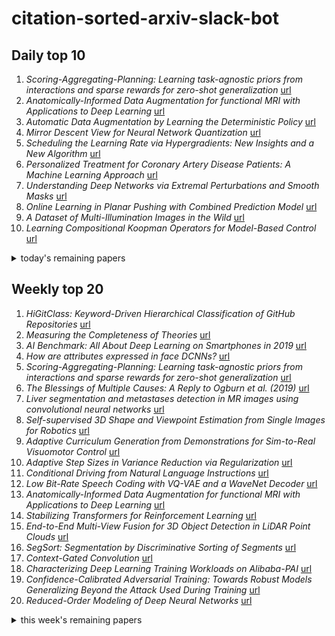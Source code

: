 # citation-sorted-arxiv-slack-bot

## Daily top 10
1. *Scoring-Aggregating-Planning: Learning task-agnostic priors from interactions and sparse rewards for zero-shot generalization* [url](http://arxiv.org/abs/1910.08143v1)
2. *Anatomically-Informed Data Augmentation for functional MRI with Applications to Deep Learning* [url](http://arxiv.org/abs/1910.08112v1)
3. *Automatic Data Augmentation by Learning the Deterministic Policy* [url](http://arxiv.org/abs/1910.08343v1)
4. *Mirror Descent View for Neural Network Quantization* [url](http://arxiv.org/abs/1910.08237v1)
5. *Scheduling the Learning Rate via Hypergradients: New Insights and a New Algorithm* [url](http://arxiv.org/abs/1910.08525v1)
6. *Personalized Treatment for Coronary Artery Disease Patients: A Machine Learning Approach* [url](http://arxiv.org/abs/1910.08483v1)
7. *Understanding Deep Networks via Extremal Perturbations and Smooth Masks* [url](http://arxiv.org/abs/1910.08485v1)
8. *Online Learning in Planar Pushing with Combined Prediction Model* [url](http://arxiv.org/abs/1910.08181v1)
9. *A Dataset of Multi-Illumination Images in the Wild* [url](http://arxiv.org/abs/1910.08131v1)
10. *Learning Compositional Koopman Operators for Model-Based Control* [url](http://arxiv.org/abs/1910.08264v1)
<details><summary>today's remaining papers</summary>
  <ol start=11>
    <li><i>Image Deconvolution with Deep Image and Kernel Priors</i> <a href="http://arxiv.org/abs/1910.08386v1">url</a></li>
    <li><i>Spatially-Aware Graph Neural Networks for Relational Behavior Forecasting from Sensor Data</i> <a href="http://arxiv.org/abs/1910.08233v1">url</a></li>
    <li><i>Point Process Flows</i> <a href="http://arxiv.org/abs/1910.08281v1">url</a></li>
    <li><i>Attention Mechanism Enhanced Kernel Prediction Networks for Denoising of Burst Images</i> <a href="http://arxiv.org/abs/1910.08313v1">url</a></li>
    <li><i>Efficient Computation of Probabilistic Dominance in Robust Multi-Objective Optimization</i> <a href="http://arxiv.org/abs/1910.08413v1">url</a></li>
    <li><i>Autonomous exploration for navigating in non-stationary CMPs</i> <a href="http://arxiv.org/abs/1910.08446v1">url</a></li>
    <li><i>VariBAD: A Very Good Method for Bayes-Adaptive Deep RL via Meta-Learning</i> <a href="http://arxiv.org/abs/1910.08348v1">url</a></li>
    <li><i>On the Difficulty of Warm-Starting Neural Network Training</i> <a href="http://arxiv.org/abs/1910.08475v1">url</a></li>
    <li><i>Toward 3D Object Reconstruction from Stereo Images</i> <a href="http://arxiv.org/abs/1910.08223v1">url</a></li>
    <li><i>MultiVerse: Causal Reasoning using Importance Sampling in Probabilistic Programming</i> <a href="http://arxiv.org/abs/1910.08091v1">url</a></li>
    <li><i>RTFM: Generalising to Novel Environment Dynamics via Reading</i> <a href="http://arxiv.org/abs/1910.08210v1">url</a></li>
    <li><i>First-Order Preconditioning via Hypergradient Descent</i> <a href="http://arxiv.org/abs/1910.08461v1">url</a></li>
    <li><i>Learning to Answer Subjective, Specific Product-Related Queries using Customer Reviews by Neural Domain Adaptation</i> <a href="http://arxiv.org/abs/1910.08270v1">url</a></li>
    <li><i>Classification of spherical objects based on the form function of acoustic echoes</i> <a href="http://arxiv.org/abs/1910.08501v1">url</a></li>
    <li><i>Follow Alice into the Rabbit Hole: Giving Dialogue Agents Understanding of Human Level Attributes</i> <a href="http://arxiv.org/abs/1910.08293v1">url</a></li>
    <li><i>AFO-TAD: Anchor-free One-Stage Detector for Temporal Action Detection</i> <a href="http://arxiv.org/abs/1910.08250v1">url</a></li>
    <li><i>On Connections between Constrained Optimization and Reinforcement Learning</i> <a href="http://arxiv.org/abs/1910.08476v1">url</a></li>
    <li><i>Graph Convolutional Policy for Solving Tree Decomposition via Reinforcement Learning Heuristics</i> <a href="http://arxiv.org/abs/1910.08371v1">url</a></li>
    <li><i>KerCNNs: biologically inspired lateral connections for classification of corrupted images</i> <a href="http://arxiv.org/abs/1910.08336v1">url</a></li>
    <li><i>Fully Parallel Hyperparameter Search: Reshaped Space-Filling</i> <a href="http://arxiv.org/abs/1910.08406v1">url</a></li>
    <li><i>Heterogeneous Graph Matching Networks</i> <a href="http://arxiv.org/abs/1910.08074v1">url</a></li>
    <li><i>A Novel CMB Component Separation Method: Hierarchical Generalized Morphological Component Analysis</i> <a href="http://arxiv.org/abs/1910.08077v1">url</a></li>
    <li><i>Fast Local Planning and Mapping in Unknown Off-Road Terrain</i> <a href="http://arxiv.org/abs/1910.08521v1">url</a></li>
    <li><i>Optimization and Learning with Information Streams: Time-varying Algorithms and Applications</i> <a href="http://arxiv.org/abs/1910.08123v1">url</a></li>
    <li><i>Investigating Task-driven Latent Feasibility for Nonconvex Image Modeling</i> <a href="http://arxiv.org/abs/1910.08242v1">url</a></li>
    <li><i>Supervised Learning Approach to Approximate Nearest Neighbor Search</i> <a href="http://arxiv.org/abs/1910.08322v1">url</a></li>
    <li><i>Deep Weakly-Supervised Domain Adaptation for Pain Localization in Videos</i> <a href="http://arxiv.org/abs/1910.08173v1">url</a></li>
    <li><i>Multi Label Restricted Boltzmann Machine for Non-Intrusive Load Monitoring</i> <a href="http://arxiv.org/abs/1910.08149v1">url</a></li>
    <li><i>Enforcing Linearity in DNN succours Robustness and Adversarial Image Generation</i> <a href="http://arxiv.org/abs/1910.08108v1">url</a></li>
    <li><i>Detecting multiple change-points in the time-varying Ising model</i> <a href="http://arxiv.org/abs/1910.08512v1">url</a></li>
    <li><i>Learning Continuous Occupancy Maps with the Ising Process Model</i> <a href="http://arxiv.org/abs/1910.08225v1">url</a></li>
    <li><i>Statistical Parameter Selection for Clustering Persistence Diagrams</i> <a href="http://arxiv.org/abs/1910.08398v1">url</a></li>
    <li><i>Illumination-Based Data Augmentation for Robust Background Subtraction</i> <a href="http://arxiv.org/abs/1910.08470v1">url</a></li>
    <li><i>Multimodal Image Super-resolution via Deep Unfolding with Side Information</i> <a href="http://arxiv.org/abs/1910.08320v1">url</a></li>
    <li><i>A language processing algorithm for predicting tactical solutions to an operational planning problem under uncertainty</i> <a href="http://arxiv.org/abs/1910.08216v1">url</a></li>
    <li><i>Many Faces of Feature Importance: Comparing Built-in and Post-hoc Feature Importance in Text Classification</i> <a href="http://arxiv.org/abs/1910.08534v1">url</a></li>
    <li><i>Single and Cross-Dimensional Feature Detection and Description: An Evaluation</i> <a href="http://arxiv.org/abs/1910.08515v1">url</a></li>
    <li><i>Unsupervised Context Rewriting for Open Domain Conversation</i> <a href="http://arxiv.org/abs/1910.08282v1">url</a></li>
    <li><i>Predicting passenger origin-destination in online taxi-hailing systems</i> <a href="http://arxiv.org/abs/1910.08145v1">url</a></li>
    <li><i>Deformable Kernel Networks for Joint Image Filtering</i> <a href="http://arxiv.org/abs/1910.08373v1">url</a></li>
    <li><i>Obfuscation via Information Density Estimation</i> <a href="http://arxiv.org/abs/1910.08109v1">url</a></li>
    <li><i>OpenDenoising: an Extensible Benchmark for Building Comparative Studies of Image Denoisers</i> <a href="http://arxiv.org/abs/1910.08328v1">url</a></li>
    <li><i>Adaptive Partitioning for Template Functions on Persistence Diagrams</i> <a href="http://arxiv.org/abs/1910.08506v1">url</a></li>
    <li><i>$b$-Bit Sketch Trie: Scalable Similarity Search on Integer Sketches</i> <a href="http://arxiv.org/abs/1910.08278v1">url</a></li>
    <li><i>Multi-View Reinforcement Learning</i> <a href="http://arxiv.org/abs/1910.08285v1">url</a></li>
    <li><i>Eye in the Sky: Drone-Based Object Tracking and 3D Localization</i> <a href="http://arxiv.org/abs/1910.08259v1">url</a></li>
    <li><i>SDCNet: Smoothed Dense-Convolution Network for Restoring Low-Dose Cerebral CT Perfusion</i> <a href="http://arxiv.org/abs/1910.08364v1">url</a></li>
    <li><i>A Deep Learning-based Framework for the Detection of Schools of Herring in Echograms</i> <a href="http://arxiv.org/abs/1910.08215v1">url</a></li>
    <li><i>On the Sample Complexity of Actor-Critic Method for Reinforcement Learning with Function Approximation</i> <a href="http://arxiv.org/abs/1910.08412v1">url</a></li>
    <li><i>Masked Gradient-Based Causal Structure Learning</i> <a href="http://arxiv.org/abs/1910.08527v1">url</a></li>
    <li><i>BOBBY2: Buffer Based Robust High-Speed Object Tracking</i> <a href="http://arxiv.org/abs/1910.08263v1">url</a></li>
    <li><i>Diversity in Fashion Recommendation using Semantic Parsing</i> <a href="http://arxiv.org/abs/1910.08292v1">url</a></li>
    <li><i>Implicit Context-aware Learning and Discovery for Streaming Data Analytics</i> <a href="http://arxiv.org/abs/1910.08438v1">url</a></li>
    <li><i>Adaptive Discretization for Episodic Reinforcement Learning in Metric Spaces</i> <a href="http://arxiv.org/abs/1910.08151v1">url</a></li>
    <li><i>Federated Learning with Unbiased Gradient Aggregation and Controllable Meta Updating</i> <a href="http://arxiv.org/abs/1910.08234v1">url</a></li>
    <li><i>PointRNN: Point Recurrent Neural Network for Moving Point Cloud Processing</i> <a href="http://arxiv.org/abs/1910.08287v1">url</a></li>
    <li><i>Improving the convergence of SGD through adaptive batch sizes</i> <a href="http://arxiv.org/abs/1910.08222v1">url</a></li>
    <li><i>Deep Sub-Ensembles for Fast Uncertainty Estimation in Image Classification</i> <a href="http://arxiv.org/abs/1910.08168v1">url</a></li>
    <li><i>Mapper Based Classifier</i> <a href="http://arxiv.org/abs/1910.08103v1">url</a></li>
    <li><i>Detection of gravitational waves using topological data analysis and convolutional neural network: An improved approach</i> <a href="http://arxiv.org/abs/1910.08245v1">url</a></li>
    <li><i>Federated Generative Privacy</i> <a href="http://arxiv.org/abs/1910.08385v1">url</a></li>
    <li><i>Texture Bias Of CNNs Limits Few-Shot Classification Performance</i> <a href="http://arxiv.org/abs/1910.08519v1">url</a></li>
    <li><i>Relational Graph Representation Learning for Open-Domain Question Answering</i> <a href="http://arxiv.org/abs/1910.08249v1">url</a></li>
    <li><i>Combinatorial Losses through Generalized Gradients of Integer Linear Programs</i> <a href="http://arxiv.org/abs/1910.08211v1">url</a></li>
    <li><i>Privacy-preserving Federated Bayesian Learning of a Generative Model for Imbalanced Classification of Clinical Data</i> <a href="http://arxiv.org/abs/1910.08489v1">url</a></li>
    <li><i>A novel centroid update approach for clustering-based superpixel method and superpixel-based edge detection</i> <a href="http://arxiv.org/abs/1910.08439v1">url</a></li>
    <li><i>Identification of Model Uncertainty via Optimal Design of Experiments applied to a Mechanical Press</i> <a href="http://arxiv.org/abs/1910.08408v1">url</a></li>
    <li><i>A Topological "Reading" Lesson: Classification of MNIST using TDA</i> <a href="http://arxiv.org/abs/1910.08345v1">url</a></li>
    <li><i>Attentive Knowledge Graph Embedding for Personalized Recommendation</i> <a href="http://arxiv.org/abs/1910.08288v1">url</a></li>
    <li><i>Robust modal regression with direct log-density derivative estimation</i> <a href="http://arxiv.org/abs/1910.08280v1">url</a></li>
    <li><i>JSCN: Joint Spectral Convolutional Network for Cross Domain Recommendation</i> <a href="http://arxiv.org/abs/1910.08219v1">url</a></li>
    <li><i>Error Lower Bounds of Constant Step-size Stochastic Gradient Descent</i> <a href="http://arxiv.org/abs/1910.08212v1">url</a></li>
    <li><i>Unsupervised Multi-Task Feature Learning on Point Clouds</i> <a href="http://arxiv.org/abs/1910.08207v1">url</a></li>
    <li><i>Bilinear Constraint based ADMM for Mixed Poisson-Gaussian Noise Removal</i> <a href="http://arxiv.org/abs/1910.08206v1">url</a></li>
    <li><i>RPBA -- Robust Parallel Bundle Adjustment Based on Covariance Information</i> <a href="http://arxiv.org/abs/1910.08138v1">url</a></li>
    <li><i>Multi-level conformal clustering: A distribution-free technique for clustering and anomaly detection</i> <a href="http://arxiv.org/abs/1910.08105v1">url</a></li>
    <li><i>Probabilistic Trajectory Prediction for Autonomous Vehicles with Attentive Recurrent Neural Process</i> <a href="http://arxiv.org/abs/1910.08102v1">url</a></li>
    <li><i>Detecting intracranial aneurysm rupture from 3D surfaces using a novel GraphNet approach</i> <a href="http://arxiv.org/abs/1910.08375v1">url</a></li>
  </ol>
</details>

## Weekly top 20
1. *HiGitClass: Keyword-Driven Hierarchical Classification of GitHub Repositories* [url](http://arxiv.org/abs/1910.07115v1)
2. *Measuring the Completeness of Theories* [url](http://arxiv.org/abs/1910.07022v1)
3. *AI Benchmark: All About Deep Learning on Smartphones in 2019* [url](http://arxiv.org/abs/1910.06663v1)
4. *How are attributes expressed in face DCNNs?* [url](http://arxiv.org/abs/1910.05657v1)
5. *Scoring-Aggregating-Planning: Learning task-agnostic priors from interactions and sparse rewards for zero-shot generalization* [url](http://arxiv.org/abs/1910.08143v1)
6. *The Blessings of Multiple Causes: A Reply to Ogburn et al. (2019)* [url](http://arxiv.org/abs/1910.07320v1)
7. *Liver segmentation and metastases detection in MR images using convolutional neural networks* [url](http://arxiv.org/abs/1910.06635v1)
8. *Self-supervised 3D Shape and Viewpoint Estimation from Single Images for Robotics* [url](http://arxiv.org/abs/1910.07948v1)
9. *Adaptive Curriculum Generation from Demonstrations for Sim-to-Real Visuomotor Control* [url](http://arxiv.org/abs/1910.07972v1)
10. *Adaptive Step Sizes in Variance Reduction via Regularization* [url](http://arxiv.org/abs/1910.06532v1)
11. *Conditional Driving from Natural Language Instructions* [url](http://arxiv.org/abs/1910.07615v1)
12. *Low Bit-Rate Speech Coding with VQ-VAE and a WaveNet Decoder* [url](http://arxiv.org/abs/1910.06464v1)
13. *Anatomically-Informed Data Augmentation for functional MRI with Applications to Deep Learning* [url](http://arxiv.org/abs/1910.08112v1)
14. *Stabilizing Transformers for Reinforcement Learning* [url](http://arxiv.org/abs/1910.06764v1)
15. *End-to-End Multi-View Fusion for 3D Object Detection in LiDAR Point Clouds* [url](http://arxiv.org/abs/1910.06528v1)
16. *SegSort: Segmentation by Discriminative Sorting of Segments* [url](http://arxiv.org/abs/1910.06962v1)
17. *Context-Gated Convolution* [url](http://arxiv.org/abs/1910.05577v1)
18. *Characterizing Deep Learning Training Workloads on Alibaba-PAI* [url](http://arxiv.org/abs/1910.05930v1)
19. *Confidence-Calibrated Adversarial Training: Towards Robust Models Generalizing Beyond the Attack Used During Training* [url](http://arxiv.org/abs/1910.06259v1)
20. *Reduced-Order Modeling of Deep Neural Networks* [url](http://arxiv.org/abs/1910.06995v1)
<details><summary>this week's remaining papers</summary>
  <ol start=21>
    <li><i>On the Utility of Learning about Humans for Human-AI Coordination</i> <a href="http://arxiv.org/abs/1910.05789v1">url</a></li>
    <li><i>Go with the Flow: Perception-refined Physics Simulation</i> <a href="http://arxiv.org/abs/1910.07861v1">url</a></li>
    <li><i>Explainable Semantic Mapping for First Responders</i> <a href="http://arxiv.org/abs/1910.07093v1">url</a></li>
    <li><i>Automatic Data Augmentation by Learning the Deterministic Policy</i> <a href="http://arxiv.org/abs/1910.08343v1">url</a></li>
    <li><i>Federated Learning for Coalition Operations</i> <a href="http://arxiv.org/abs/1910.06799v1">url</a></li>
    <li><i>Shapley Homology: Topological Analysis of Sample Influence for Neural Networks</i> <a href="http://arxiv.org/abs/1910.06509v1">url</a></li>
    <li><i>Enhancing the Transformer with Explicit Relational Encoding for Math Problem Solving</i> <a href="http://arxiv.org/abs/1910.06611v1">url</a></li>
    <li><i>Mirror Descent View for Neural Network Quantization</i> <a href="http://arxiv.org/abs/1910.08237v1">url</a></li>
    <li><i>SiPPing Neural Networks: Sensitivity-informed Provable Pruning of Neural Networks</i> <a href="http://arxiv.org/abs/1910.05422v1">url</a></li>
    <li><i>Understanding Misclassifications by Attributes</i> <a href="http://arxiv.org/abs/1910.07416v1">url</a></li>
    <li><i>Understanding Social Networks using Transfer Learning</i> <a href="http://arxiv.org/abs/1910.07918v1">url</a></li>
    <li><i>Batch simulations and uncertainty quantification in Gaussian process surrogate-based approximate Bayesian computation</i> <a href="http://arxiv.org/abs/1910.06121v1">url</a></li>
    <li><i>STANCY: Stance Classification Based on Consistency Cues</i> <a href="http://arxiv.org/abs/1910.06048v1">url</a></li>
    <li><i>Automated Detection of Left Ventricle in Arterial Input Function Images for Inline Perfusion Mapping using Deep Learning: A study of 15,000 Patients</i> <a href="http://arxiv.org/abs/1910.07122v1">url</a></li>
    <li><i>Scheduling the Learning Rate via Hypergradients: New Insights and a New Algorithm</i> <a href="http://arxiv.org/abs/1910.08525v1">url</a></li>
    <li><i>Improving Question Generation With to the Point Context</i> <a href="http://arxiv.org/abs/1910.06036v1">url</a></li>
    <li><i>Personalized Treatment for Coronary Artery Disease Patients: A Machine Learning Approach</i> <a href="http://arxiv.org/abs/1910.08483v1">url</a></li>
    <li><i>Iterative augmentation of visual evidence for weakly-supervised lesion localization in deep interpretability frameworks</i> <a href="http://arxiv.org/abs/1910.07373v1">url</a></li>
    <li><i>Visual Hide and Seek</i> <a href="http://arxiv.org/abs/1910.07882v1">url</a></li>
    <li><i>MultiPath: Multiple Probabilistic Anchor Trajectory Hypotheses for Behavior Prediction</i> <a href="http://arxiv.org/abs/1910.05449v1">url</a></li>
    <li><i>Orchestrating Development Lifecycle of Machine Learning Based IoT Applications: A Survey</i> <a href="http://arxiv.org/abs/1910.05433v1">url</a></li>
    <li><i>Ranking variables and interactions using predictive uncertainty measures</i> <a href="http://arxiv.org/abs/1910.07942v1">url</a></li>
    <li><i>Multi-Frame GAN: Image Enhancement for Stereo Visual Odometry in Low Light</i> <a href="http://arxiv.org/abs/1910.06632v1">url</a></li>
    <li><i>Understanding Deep Networks via Extremal Perturbations and Smooth Masks</i> <a href="http://arxiv.org/abs/1910.08485v1">url</a></li>
    <li><i>Online Learning in Planar Pushing with Combined Prediction Model</i> <a href="http://arxiv.org/abs/1910.08181v1">url</a></li>
    <li><i>Wasserstein GANs for MR Imaging: from Paired to Unpaired Training</i> <a href="http://arxiv.org/abs/1910.07048v1">url</a></li>
    <li><i>A Dataset of Multi-Illumination Images in the Wild</i> <a href="http://arxiv.org/abs/1910.08131v1">url</a></li>
    <li><i>Designing Style Matching Conversational Agents</i> <a href="http://arxiv.org/abs/1910.07514v1">url</a></li>
    <li><i>Automated Discovery of Business Process Simulation Models from Event Logs</i> <a href="http://arxiv.org/abs/1910.05404v1">url</a></li>
    <li><i>Learning Sample-Specific Models with Low-Rank Personalized Regression</i> <a href="http://arxiv.org/abs/1910.06939v1">url</a></li>
    <li><i>Recent Advances in Imaging Around Corners</i> <a href="http://arxiv.org/abs/1910.05613v1">url</a></li>
    <li><i>SCAFFOLD: Stochastic Controlled Averaging for On-Device Federated Learning</i> <a href="http://arxiv.org/abs/1910.06378v1">url</a></li>
    <li><i>Sketch-Specific Data Augmentation for Freehand Sketch Recognition</i> <a href="http://arxiv.org/abs/1910.06038v1">url</a></li>
    <li><i>A Simple Randomization Technique for Generalization in Deep Reinforcement Learning</i> <a href="http://arxiv.org/abs/1910.05396v1">url</a></li>
    <li><i>Learning Compositional Koopman Operators for Model-Based Control</i> <a href="http://arxiv.org/abs/1910.08264v1">url</a></li>
    <li><i>Evaluating Disentangled Representations</i> <a href="http://arxiv.org/abs/1910.05587v1">url</a></li>
    <li><i>DP-MAC: The Differentially Private Method of Auxiliary Coordinates for Deep Learning</i> <a href="http://arxiv.org/abs/1910.06924v1">url</a></li>
    <li><i>Conditional Importance Sampling for Off-Policy Learning</i> <a href="http://arxiv.org/abs/1910.07479v1">url</a></li>
    <li><i>Solving Rubik's Cube with a Robot Hand</i> <a href="http://arxiv.org/abs/1910.07113v1">url</a></li>
    <li><i>A New Defense Against Adversarial Images: Turning a Weakness into a Strength</i> <a href="http://arxiv.org/abs/1910.07629v1">url</a></li>
    <li><i>Teaching Vehicles to Anticipate: A Systematic Study on Probabilistic Behavior Prediction using Large Data Sets</i> <a href="http://arxiv.org/abs/1910.07772v1">url</a></li>
    <li><i>Image Deconvolution with Deep Image and Kernel Priors</i> <a href="http://arxiv.org/abs/1910.08386v1">url</a></li>
    <li><i>Discrete Residual Flow for Probabilistic Pedestrian Behavior Prediction</i> <a href="http://arxiv.org/abs/1910.08041v1">url</a></li>
    <li><i>Real-time Data Driven Precision Estimator for RAVEN-II Surgical Robot End Effector Position</i> <a href="http://arxiv.org/abs/1910.06425v1">url</a></li>
    <li><i>Building Information Modeling and Classification by Visual Learning At A City Scale</i> <a href="http://arxiv.org/abs/1910.06391v1">url</a></li>
    <li><i>PRS-Net: Planar Reflective Symmetry Detection Net for 3D Models</i> <a href="http://arxiv.org/abs/1910.06511v1">url</a></li>
    <li><i>Spatially-Aware Graph Neural Networks for Relational Behavior Forecasting from Sensor Data</i> <a href="http://arxiv.org/abs/1910.08233v1">url</a></li>
    <li><i>How a minimal learning agent can infer the existence of unobserved variables in a complex environment</i> <a href="http://arxiv.org/abs/1910.06985v1">url</a></li>
    <li><i>Single Episode Policy Transfer in Reinforcement Learning</i> <a href="http://arxiv.org/abs/1910.07719v1">url</a></li>
    <li><i>Communication-Efficient Asynchronous Stochastic Frank-Wolfe over Nuclear-norm Balls</i> <a href="http://arxiv.org/abs/1910.07703v1">url</a></li>
    <li><i>An Exponential Learning Rate Schedule for Deep Learning</i> <a href="http://arxiv.org/abs/1910.07454v1">url</a></li>
    <li><i>Machine Learning and Big Scientific Data</i> <a href="http://arxiv.org/abs/1910.07631v1">url</a></li>
    <li><i>QoS and Jamming-Aware Wireless Networking Using Deep Reinforcement Learning</i> <a href="http://arxiv.org/abs/1910.05766v1">url</a></li>
    <li><i>Cross Attention Network for Few-shot Classification</i> <a href="http://arxiv.org/abs/1910.07677v1">url</a></li>
    <li><i>KonIQ-10k: An ecologically valid database for deep learning of blind image quality assessment</i> <a href="http://arxiv.org/abs/1910.06180v1">url</a></li>
    <li><i>On Empirical Comparisons of Optimizers for Deep Learning</i> <a href="http://arxiv.org/abs/1910.05446v1">url</a></li>
    <li><i>SLEEPER: interpretable Sleep staging via Prototypes from Expert Rules</i> <a href="http://arxiv.org/abs/1910.06100v1">url</a></li>
    <li><i>Gaze Gestures and Their Applications in human-computer interaction with a head-mounted display</i> <a href="http://arxiv.org/abs/1910.07428v1">url</a></li>
    <li><i>MLQA: Evaluating Cross-lingual Extractive Question Answering</i> <a href="http://arxiv.org/abs/1910.07475v1">url</a></li>
    <li><i>Discussion of "The Blessings of Multiple Causes" by Wang and Blei</i> <a href="http://arxiv.org/abs/1910.06991v1">url</a></li>
    <li><i>Neural Program Synthesis By Self-Learning</i> <a href="http://arxiv.org/abs/1910.05865v1">url</a></li>
    <li><i>Zap Q-Learning With Nonlinear Function Approximation</i> <a href="http://arxiv.org/abs/1910.05405v1">url</a></li>
    <li><i>Sharper bounds for uniformly stable algorithms</i> <a href="http://arxiv.org/abs/1910.07833v1">url</a></li>
    <li><i>Lead2Gold: Towards exploiting the full potential of noisy transcriptions for speech recognition</i> <a href="http://arxiv.org/abs/1910.07323v1">url</a></li>
    <li><i>Light Field Synthesis by Training Deep Network in the Refocused Image Domain</i> <a href="http://arxiv.org/abs/1910.06072v1">url</a></li>
    <li><i>SGD Learns One-Layer Networks in WGANs</i> <a href="http://arxiv.org/abs/1910.07030v1">url</a></li>
    <li><i>Jointly Discriminative and Generative Recurrent Neural Networks for Learning from fMRI</i> <a href="http://arxiv.org/abs/1910.06950v1">url</a></li>
    <li><i>Point Process Flows</i> <a href="http://arxiv.org/abs/1910.08281v1">url</a></li>
    <li><i>iSplit LBI: Individualized Partial Ranking with Ties via Split LBI</i> <a href="http://arxiv.org/abs/1910.05905v1">url</a></li>
    <li><i>From Dark Matter to Galaxies with Convolutional Neural Networks</i> <a href="http://arxiv.org/abs/1910.07813v1">url</a></li>
    <li><i>Instance adaptive adversarial training: Improved accuracy tradeoffs in neural nets</i> <a href="http://arxiv.org/abs/1910.08051v1">url</a></li>
    <li><i>Newton vs the machine: solving the chaotic three-body problem using deep neural networks</i> <a href="http://arxiv.org/abs/1910.07291v1">url</a></li>
    <li><i>Constrained Bayesian Optimization with Max-Value Entropy Search</i> <a href="http://arxiv.org/abs/1910.07003v1">url</a></li>
    <li><i>On Concept-Based Explanations in Deep Neural Networks</i> <a href="http://arxiv.org/abs/1910.07969v1">url</a></li>
    <li><i>BoTorch: Programmable Bayesian Optimization in PyTorch</i> <a href="http://arxiv.org/abs/1910.06403v1">url</a></li>
    <li><i>Attention Mechanism Enhanced Kernel Prediction Networks for Denoising of Burst Images</i> <a href="http://arxiv.org/abs/1910.08313v1">url</a></li>
    <li><i>Adaptive Exploration in Linear Contextual Bandit</i> <a href="http://arxiv.org/abs/1910.06996v1">url</a></li>
    <li><i>Efficient Computation of Probabilistic Dominance in Robust Multi-Objective Optimization</i> <a href="http://arxiv.org/abs/1910.08413v1">url</a></li>
    <li><i>On the Reliability of Cancelable Biometrics: Revisit the Irreversibility</i> <a href="http://arxiv.org/abs/1910.07770v1">url</a></li>
    <li><i>Autonomous exploration for navigating in non-stationary CMPs</i> <a href="http://arxiv.org/abs/1910.08446v1">url</a></li>
    <li><i>More Powerful Selective Kernel Tests for Feature Selection</i> <a href="http://arxiv.org/abs/1910.06134v1">url</a></li>
    <li><i>Audio-Conditioned U-Net for Position Estimation in Full Sheet Images</i> <a href="http://arxiv.org/abs/1910.07254v1">url</a></li>
    <li><i>Data-Driven Deep Learning of Partial Differential Equations in Modal Space</i> <a href="http://arxiv.org/abs/1910.06948v1">url</a></li>
    <li><i>Adaptive Transfer Learning of Multi-View Time Series Classification</i> <a href="http://arxiv.org/abs/1910.07632v1">url</a></li>
    <li><i>A unified view of likelihood ratio and reparameterization gradients and an optimal importance sampling scheme</i> <a href="http://arxiv.org/abs/1910.06419v1">url</a></li>
    <li><i>A Method to Generate Synthetically Warped Document Image</i> <a href="http://arxiv.org/abs/1910.06621v1">url</a></li>
    <li><i>Deep Contextual Attention for Human-Object Interaction Detection</i> <a href="http://arxiv.org/abs/1910.07721v1">url</a></li>
    <li><i>Mask-Guided Attention Network for Occluded Pedestrian Detection</i> <a href="http://arxiv.org/abs/1910.06160v1">url</a></li>
    <li><i>Template-Instance Loss for Offline Handwritten Chinese Character Recognition</i> <a href="http://arxiv.org/abs/1910.05545v1">url</a></li>
    <li><i>Imitating by generating: deep generative models for imitation of interactive tasks</i> <a href="http://arxiv.org/abs/1910.06031v1">url</a></li>
    <li><i>Adaptive Trade-Offs in Off-Policy Learning</i> <a href="http://arxiv.org/abs/1910.07478v1">url</a></li>
    <li><i>Comment on "Blessings of Multiple Causes"</i> <a href="http://arxiv.org/abs/1910.05438v1">url</a></li>
    <li><i>Cascading Machine Learning to Attack Bitcoin Anonymity</i> <a href="http://arxiv.org/abs/1910.06560v1">url</a></li>
    <li><i>Approximate Inference in Discrete Distributions with Monte Carlo Tree Search and Value Functions</i> <a href="http://arxiv.org/abs/1910.06862v1">url</a></li>
    <li><i>VariBAD: A Very Good Method for Bayes-Adaptive Deep RL via Meta-Learning</i> <a href="http://arxiv.org/abs/1910.08348v1">url</a></li>
    <li><i>Causal Mechanism Transfer Network for Time Series Domain Adaptation in Mechanical Systems</i> <a href="http://arxiv.org/abs/1910.06761v1">url</a></li>
    <li><i>Meta-learning for fast classifier adaptation to new users of Signature Verification systems</i> <a href="http://arxiv.org/abs/1910.08060v1">url</a></li>
    <li><i>Batched Multi-Armed Bandits with Optimal Regret</i> <a href="http://arxiv.org/abs/1910.04959v1">url</a></li>
    <li><i>Doubly Robust Bias Reduction in Infinite Horizon Off-Policy Estimation</i> <a href="http://arxiv.org/abs/1910.07186v1">url</a></li>
    <li><i>Cortical-inspired Wilson-Cowan-type equations for orientation-dependent contrast perception modelling</i> <a href="http://arxiv.org/abs/1910.06808v1">url</a></li>
    <li><i>On the Difficulty of Warm-Starting Neural Network Training</i> <a href="http://arxiv.org/abs/1910.08475v1">url</a></li>
    <li><i>Roweis Discriminant Analysis: A Generalized Subspace Learning Method</i> <a href="http://arxiv.org/abs/1910.05437v1">url</a></li>
    <li><i>Contextual Joint Factor Acoustic Embeddings</i> <a href="http://arxiv.org/abs/1910.07601v1">url</a></li>
    <li><i>H-VECTORS: Utterance-level Speaker Embedding Using A Hierarchical Attention Model</i> <a href="http://arxiv.org/abs/1910.07900v1">url</a></li>
    <li><i>Attention Network Robustification for Person ReID</i> <a href="http://arxiv.org/abs/1910.07038v1">url</a></li>
    <li><i>Actor Critic with Differentially Private Critic</i> <a href="http://arxiv.org/abs/1910.05876v1">url</a></li>
    <li><i>A Deep Learning Based Chatbot for Campus Psychological Therapy</i> <a href="http://arxiv.org/abs/1910.06707v1">url</a></li>
    <li><i>Deep Semantic Segmentation of Natural and Medical Images: A Review</i> <a href="http://arxiv.org/abs/1910.07655v1">url</a></li>
    <li><i>Geovisual Analytics and Interactive Machine Learning for Situational Awareness</i> <a href="http://arxiv.org/abs/1910.05441v1">url</a></li>
    <li><i>Challenges of Human-Aware AI Systems</i> <a href="http://arxiv.org/abs/1910.07089v1">url</a></li>
    <li><i>Mitigating the Effect of Dataset Bias on Training Deep Models for Chest X-rays</i> <a href="http://arxiv.org/abs/1910.06745v1">url</a></li>
    <li><i>On Robustness of Neural Ordinary Differential Equations</i> <a href="http://arxiv.org/abs/1910.05513v1">url</a></li>
    <li><i>A Double Residual Compression Algorithm for Efficient Distributed Learning</i> <a href="http://arxiv.org/abs/1910.07561v1">url</a></li>
    <li><i>Detecting Glaucoma Using 3D Convolutional Neural Network of Raw SD-OCT Optic Nerve Scans</i> <a href="http://arxiv.org/abs/1910.06302v1">url</a></li>
    <li><i>Conservation AI: Live Stream Analysis for the Detection of Endangered Species Using Convolutional Neural Networks and Drone Technology</i> <a href="http://arxiv.org/abs/1910.07360v1">url</a></li>
    <li><i>Continuous and Discrete-Time Survival Prediction with Neural Networks</i> <a href="http://arxiv.org/abs/1910.06724v1">url</a></li>
    <li><i>Variational Tracking and Prediction with Generative Disentangled State-Space Models</i> <a href="http://arxiv.org/abs/1910.06205v1">url</a></li>
    <li><i>ReActNet: Temporal Localization of Repetitive Activities in Real-World Videos</i> <a href="http://arxiv.org/abs/1910.06096v1">url</a></li>
    <li><i>Complement Face Forensic Detection and Localization with FacialLandmarks</i> <a href="http://arxiv.org/abs/1910.05455v1">url</a></li>
    <li><i>Teacher algorithms for curriculum learning of Deep RL in continuously parameterized environments</i> <a href="http://arxiv.org/abs/1910.07224v1">url</a></li>
    <li><i>Learning deep linear neural networks: Riemannian gradient flows and convergence to global minimizers</i> <a href="http://arxiv.org/abs/1910.05505v1">url</a></li>
    <li><i>Learning Analogy-Preserving Sentence Embeddings for Answer Selection</i> <a href="http://arxiv.org/abs/1910.05315v1">url</a></li>
    <li><i>Toward 3D Object Reconstruction from Stereo Images</i> <a href="http://arxiv.org/abs/1910.08223v1">url</a></li>
    <li><i>MultiVerse: Causal Reasoning using Importance Sampling in Probabilistic Programming</i> <a href="http://arxiv.org/abs/1910.08091v1">url</a></li>
    <li><i>Fast and Robust Spectrally Sparse Signal Recovery: A Provable Non-Convex Approach via Robust Low-Rank Hankel Matrix Reconstruction</i> <a href="http://arxiv.org/abs/1910.05859v1">url</a></li>
    <li><i>Vertebrae Detection and Localization in CT with Two-Stage CNNs and Dense Annotations</i> <a href="http://arxiv.org/abs/1910.05911v1">url</a></li>
    <li><i>Quantifying Classification Uncertainty using Regularized Evidential Neural Networks</i> <a href="http://arxiv.org/abs/1910.06864v1">url</a></li>
    <li><i>The PGM-index: a multicriteria, compressed and learned approach to data indexing</i> <a href="http://arxiv.org/abs/1910.06169v1">url</a></li>
    <li><i>An Efficient Tensor Completion Method via New Latent Nuclear Norm</i> <a href="http://arxiv.org/abs/1910.05986v1">url</a></li>
    <li><i>Seeing and Hearing Egocentric Actions: How Much Can We Learn?</i> <a href="http://arxiv.org/abs/1910.06693v1">url</a></li>
    <li><i>Combinational Class Activation Maps for Weakly Supervised Object Localization</i> <a href="http://arxiv.org/abs/1910.05518v1">url</a></li>
    <li><i>Deep Learning Based Detection and Correction of Cardiac MR Motion Artefacts During Reconstruction for High-Quality Segmentatio</i> <a href="http://arxiv.org/abs/1910.05370v1">url</a></li>
    <li><i>RTFM: Generalising to Novel Environment Dynamics via Reading</i> <a href="http://arxiv.org/abs/1910.08210v1">url</a></li>
    <li><i>First-Order Preconditioning via Hypergradient Descent</i> <a href="http://arxiv.org/abs/1910.08461v1">url</a></li>
    <li><i>Learning to Answer Subjective, Specific Product-Related Queries using Customer Reviews by Neural Domain Adaptation</i> <a href="http://arxiv.org/abs/1910.08270v1">url</a></li>
    <li><i>Embodiment dictates learnability in neural controllers</i> <a href="http://arxiv.org/abs/1910.07487v1">url</a></li>
    <li><i>Tiny Video Networks</i> <a href="http://arxiv.org/abs/1910.06961v1">url</a></li>
    <li><i>Sizing of a PV/Battery System Through Stochastic Control and Plant Aggregation</i> <a href="http://arxiv.org/abs/1910.06828v1">url</a></li>
    <li><i>Tensor Graph Convolutional Networks for Prediction on Dynamic Graphs</i> <a href="http://arxiv.org/abs/1910.07643v1">url</a></li>
    <li><i>Mix-review: Alleviate Forgetting in the Pretrain-Finetune Framework for Neural Language Generation Models</i> <a href="http://arxiv.org/abs/1910.07117v1">url</a></li>
    <li><i>Deep clustering with concrete k-means</i> <a href="http://arxiv.org/abs/1910.08031v1">url</a></li>
    <li><i>On Learning Paradigms for the Travelling Salesman Problem</i> <a href="http://arxiv.org/abs/1910.07210v1">url</a></li>
    <li><i>Design, Benchmarking and Explainability Analysis of a Game-Theoretic Framework towards Energy Efficiency in Smart Infrastructure</i> <a href="http://arxiv.org/abs/1910.07899v1">url</a></li>
    <li><i>IMMVP: An Efficient Daytime and Nighttime On-Road Object Detector</i> <a href="http://arxiv.org/abs/1910.06573v1">url</a></li>
    <li><i>Classification of spherical objects based on the form function of acoustic echoes</i> <a href="http://arxiv.org/abs/1910.08501v1">url</a></li>
    <li><i>RGB-Infrared Cross-Modality Person Re-Identification via Joint Pixel and Feature Alignment</i> <a href="http://arxiv.org/abs/1910.05839v1">url</a></li>
    <li><i>Learning to Predict Layout-to-image Conditional Convolutions for Semantic Image Synthesis</i> <a href="http://arxiv.org/abs/1910.06809v1">url</a></li>
    <li><i>Depth Completion from Sparse LiDAR Data with Depth-Normal Constraints</i> <a href="http://arxiv.org/abs/1910.06727v1">url</a></li>
    <li><i>Notes on Lipschitz Margin, Lipschitz Margin Training, and Lipschitz Margin p-Values for Deep Neural Network Classifiers</i> <a href="http://arxiv.org/abs/1910.08032v1">url</a></li>
    <li><i>Compacting, Picking and Growing for Unforgetting Continual Learning</i> <a href="http://arxiv.org/abs/1910.06562v1">url</a></li>
    <li><i>Neural Memory Plasticity for Anomaly Detection</i> <a href="http://arxiv.org/abs/1910.05448v1">url</a></li>
    <li><i>Hidden Unit Specialization in Layered Neural Networks: ReLU vs. Sigmoidal Activation</i> <a href="http://arxiv.org/abs/1910.07476v1">url</a></li>
    <li><i>Towards a Precipitation Bias Corrector against Noise and Maldistribution</i> <a href="http://arxiv.org/abs/1910.07633v1">url</a></li>
    <li><i>Spectral clustering in the weighted stochastic block model</i> <a href="http://arxiv.org/abs/1910.05534v1">url</a></li>
    <li><i>DeepGCNs: Making GCNs Go as Deep as CNNs</i> <a href="http://arxiv.org/abs/1910.06849v1">url</a></li>
    <li><i>Optimal Clustering from Noisy Binary Feedback</i> <a href="http://arxiv.org/abs/1910.06002v1">url</a></li>
    <li><i>Generative Image Translation for Data Augmentation in Colorectal Histopathology Images</i> <a href="http://arxiv.org/abs/1910.05827v1">url</a></li>
    <li><i>Follow Alice into the Rabbit Hole: Giving Dialogue Agents Understanding of Human Level Attributes</i> <a href="http://arxiv.org/abs/1910.08293v1">url</a></li>
    <li><i>Training CNNs faster with Dynamic Input and Kernel Downsampling</i> <a href="http://arxiv.org/abs/1910.06548v1">url</a></li>
    <li><i>Deep Semantic Parsing of Freehand Sketches with Homogeneous Transformation, Soft-Weighted Loss, and Staged Learning</i> <a href="http://arxiv.org/abs/1910.06023v1">url</a></li>
    <li><i>Manifold Embedded Knowledge Transfer for Brain-Computer Interfaces</i> <a href="http://arxiv.org/abs/1910.05878v1">url</a></li>
    <li><i>A Compact Neural Architecture for Visual Place Recognition</i> <a href="http://arxiv.org/abs/1910.06840v1">url</a></li>
    <li><i>Large Deviation Analysis of Function Sensitivity in Random Deep Neural Networks</i> <a href="http://arxiv.org/abs/1910.05769v1">url</a></li>
    <li><i>Deep Probabilistic Kernels for Sample-Efficient Learning</i> <a href="http://arxiv.org/abs/1910.05858v1">url</a></li>
    <li><i>Aerial Images Processing for Car Detection using Convolutional Neural Networks: Comparison between Faster R-CNN and YoloV3</i> <a href="http://arxiv.org/abs/1910.07234v1">url</a></li>
    <li><i>The Heidelberg spiking datasets for the systematic evaluation of spiking neural networks</i> <a href="http://arxiv.org/abs/1910.07407v1">url</a></li>
    <li><i>Preliminary Systematic Literature Review of Machine Learning System Development Process</i> <a href="http://arxiv.org/abs/1910.05528v1">url</a></li>
    <li><i>Thompson Sampling in Non-Episodic Restless Bandits</i> <a href="http://arxiv.org/abs/1910.05654v1">url</a></li>
    <li><i>AFO-TAD: Anchor-free One-Stage Detector for Temporal Action Detection</i> <a href="http://arxiv.org/abs/1910.08250v1">url</a></li>
    <li><i>Organ At Risk Segmentation with Multiple Modality</i> <a href="http://arxiv.org/abs/1910.07800v1">url</a></li>
    <li><i>What You See May Not Be What You Get: UCB Bandit Algorithms Robust to ε-Contamination</i> <a href="http://arxiv.org/abs/1910.05625v1">url</a></li>
    <li><i>Two-sample Testing Using Deep Learning</i> <a href="http://arxiv.org/abs/1910.06239v1">url</a></li>
    <li><i>Universal Text Representation from BERT: An Empirical Study</i> <a href="http://arxiv.org/abs/1910.07973v1">url</a></li>
    <li><i>Implicit competitive regularization in GANs</i> <a href="http://arxiv.org/abs/1910.05852v1">url</a></li>
    <li><i>MAVEN: Multi-Agent Variational Exploration</i> <a href="http://arxiv.org/abs/1910.07483v1">url</a></li>
    <li><i>Quantitative stability of optimal transport maps and linearization of the 2-Wasserstein space</i> <a href="http://arxiv.org/abs/1910.05954v1">url</a></li>
    <li><i>Dynamic Graph Configuration with Reinforcement Learning for Connected Autonomous Vehicle Trajectories</i> <a href="http://arxiv.org/abs/1910.06788v1">url</a></li>
    <li><i>On Connections between Constrained Optimization and Reinforcement Learning</i> <a href="http://arxiv.org/abs/1910.08476v1">url</a></li>
    <li><i>Generic Bounds on the Maximum Deviations in Sequential Prediction: An Information-Theoretic Analysis</i> <a href="http://arxiv.org/abs/1910.06742v1">url</a></li>
    <li><i>Physics-Informed Deep Neural Network Method for Limited Observability State Estimation</i> <a href="http://arxiv.org/abs/1910.06401v1">url</a></li>
    <li><i>Powering Hidden Markov Model by Neural Network based Generative Models</i> <a href="http://arxiv.org/abs/1910.05744v1">url</a></li>
    <li><i>Rugby-Bot: Utilizing Multi-Task Learning & Fine-Grained Features for Rugby League Analysis</i> <a href="http://arxiv.org/abs/1910.07410v1">url</a></li>
    <li><i>Graph Convolutional Policy for Solving Tree Decomposition via Reinforcement Learning Heuristics</i> <a href="http://arxiv.org/abs/1910.08371v1">url</a></li>
    <li><i>KerCNNs: biologically inspired lateral connections for classification of corrupted images</i> <a href="http://arxiv.org/abs/1910.08336v1">url</a></li>
    <li><i>Autonomous Navigation via Deep Reinforcement Learning for Resource Constraint Edge Nodes using Transfer Learning</i> <a href="http://arxiv.org/abs/1910.05547v1">url</a></li>
    <li><i>Machine Learning for Generalizable Prediction of Flood Susceptibility</i> <a href="http://arxiv.org/abs/1910.06521v1">url</a></li>
    <li><i>Global Saliency: Aggregating Saliency Maps to Assess Dataset Artefact Bias</i> <a href="http://arxiv.org/abs/1910.07604v1">url</a></li>
    <li><i>Joint Learning of Word and Label Embeddings for Sequence Labelling in Spoken Language Understanding</i> <a href="http://arxiv.org/abs/1910.07150v1">url</a></li>
    <li><i>Emergent properties of the local geometry of neural loss landscapes</i> <a href="http://arxiv.org/abs/1910.05929v1">url</a></li>
    <li><i>RGB-D Individual Segmentation</i> <a href="http://arxiv.org/abs/1910.07641v1">url</a></li>
    <li><i>Adversarial Examples for Models of Code</i> <a href="http://arxiv.org/abs/1910.07517v1">url</a></li>
    <li><i>LOST: A flexible framework for semi-automatic image annotation</i> <a href="http://arxiv.org/abs/1910.07486v1">url</a></li>
    <li><i>Facial Behavior Analysis using 4D Curvature Statistics for Presentation Attack Detection</i> <a href="http://arxiv.org/abs/1910.06056v1">url</a></li>
    <li><i>Keyphrase Extraction from Disaster-related Tweets</i> <a href="http://arxiv.org/abs/1910.07897v1">url</a></li>
    <li><i>Bayesian Neural Decoding Using A Diversity-Encouraging Latent Representation Learning Method</i> <a href="http://arxiv.org/abs/1910.05695v1">url</a></li>
    <li><i>Learning Classifiers on Positive and Unlabeled Data with Policy Gradient</i> <a href="http://arxiv.org/abs/1910.06535v1">url</a></li>
    <li><i>Fully Parallel Hyperparameter Search: Reshaped Space-Filling</i> <a href="http://arxiv.org/abs/1910.08406v1">url</a></li>
    <li><i>Measuring Unfairness through Game-Theoretic Interpretability</i> <a href="http://arxiv.org/abs/1910.05591v1">url</a></li>
    <li><i>Improving Gradient Estimation in Evolutionary Strategies With Past Descent Directions</i> <a href="http://arxiv.org/abs/1910.05268v1">url</a></li>
    <li><i>vq-wav2vec: Self-Supervised Learning of Discrete Speech Representations</i> <a href="http://arxiv.org/abs/1910.05453v1">url</a></li>
    <li><i>Probabilistic Time of Arrival Localization</i> <a href="http://arxiv.org/abs/1910.06569v1">url</a></li>
    <li><i>Heterogeneous Graph Matching Networks</i> <a href="http://arxiv.org/abs/1910.08074v1">url</a></li>
    <li><i>REVE: Regularizing Deep Learning with Variational Entropy Bound</i> <a href="http://arxiv.org/abs/1910.06816v1">url</a></li>
    <li><i>Collaborative Filtering with Label Consistent Restricted Boltzmann Machine</i> <a href="http://arxiv.org/abs/1910.07724v1">url</a></li>
    <li><i>Conditional Invertible Flow for Point Cloud Generation</i> <a href="http://arxiv.org/abs/1910.07344v1">url</a></li>
    <li><i>A Novel CMB Component Separation Method: Hierarchical Generalized Morphological Component Analysis</i> <a href="http://arxiv.org/abs/1910.08077v1">url</a></li>
    <li><i>Component Mismatches Are a Critical Bottleneck to Fielding AI-Enabled Systems in the Public Sector</i> <a href="http://arxiv.org/abs/1910.06136v1">url</a></li>
    <li><i>Feature-Dependent Confusion Matrices for Low-Resource NER Labeling with Noisy Labels</i> <a href="http://arxiv.org/abs/1910.06061v1">url</a></li>
    <li><i>Regularizing Model-Based Planning with Energy-Based Models</i> <a href="http://arxiv.org/abs/1910.05527v1">url</a></li>
    <li><i>End-to-End Adversarial Shape Learning for Abdomen Organ Deep Segmentation</i> <a href="http://arxiv.org/abs/1910.06474v1">url</a></li>
    <li><i>Deep Crowd-Flow Prediction in Built Environments</i> <a href="http://arxiv.org/abs/1910.05810v1">url</a></li>
    <li><i>Overwrite Quantization: Opportunistic Outlier Handling for Neural Network Accelerators</i> <a href="http://arxiv.org/abs/1910.06909v1">url</a></li>
    <li><i>Dual Neural Network Architecture for Determining Epistemic and Aleatoric Uncertainties</i> <a href="http://arxiv.org/abs/1910.06153v1">url</a></li>
    <li><i>Unsupervised Discovery of Sparse Multimodal Representations in High Dimensional Data</i> <a href="http://arxiv.org/abs/1910.05814v1">url</a></li>
    <li><i>Fast Local Planning and Mapping in Unknown Off-Road Terrain</i> <a href="http://arxiv.org/abs/1910.08521v1">url</a></li>
    <li><i>Optimization and Learning with Information Streams: Time-varying Algorithms and Applications</i> <a href="http://arxiv.org/abs/1910.08123v1">url</a></li>
    <li><i>Investigating Task-driven Latent Feasibility for Nonconvex Image Modeling</i> <a href="http://arxiv.org/abs/1910.08242v1">url</a></li>
    <li><i>Root Mean Square Layer Normalization</i> <a href="http://arxiv.org/abs/1910.07467v1">url</a></li>
    <li><i>Predicting retrosynthetic pathways using a combined linguistic model and hyper-graph exploration strategy</i> <a href="http://arxiv.org/abs/1910.08036v1">url</a></li>
    <li><i>Understanding the Curse of Horizon in Off-Policy Evaluation via Conditional Importance Sampling</i> <a href="http://arxiv.org/abs/1910.06508v1">url</a></li>
    <li><i>Neural Approximation of an Auto-Regressive Process through Confidence Guided Sampling</i> <a href="http://arxiv.org/abs/1910.06705v1">url</a></li>
    <li><i>AdaWISH: Faster Discrete Integration via Adaptive Quantiles</i> <a href="http://arxiv.org/abs/1910.05811v1">url</a></li>
    <li><i>ClassyTune: A Performance Auto-Tuner for Systems in the Cloud</i> <a href="http://arxiv.org/abs/1910.05482v1">url</a></li>
    <li><i>Toward Subject Invariant and Class Disentangled Representation in BCI via Cross-Domain Mutual Information Estimator</i> <a href="http://arxiv.org/abs/1910.07747v1">url</a></li>
    <li><i>Consistency-Based Semi-Supervised Active Learning: Towards Minimizing Labeling Cost</i> <a href="http://arxiv.org/abs/1910.07153v1">url</a></li>
    <li><i>A High-Throughput Solver for Marginalized Graph Kernels on GPU</i> <a href="http://arxiv.org/abs/1910.06310v1">url</a></li>
    <li><i>Autonomous Aerial Cinematography In Unstructured Environments With Learned Artistic Decision-Making</i> <a href="http://arxiv.org/abs/1910.06988v1">url</a></li>
    <li><i>Comment on "AndrODet: An adaptive Android obfuscation detector"</i> <a href="http://arxiv.org/abs/1910.06192v1">url</a></li>
    <li><i>A Survey on Recent Advancements for AI Enabled Radiomics in Neuro-Oncology</i> <a href="http://arxiv.org/abs/1910.07470v1">url</a></li>
    <li><i>SafeCritic: Collision-Aware Trajectory Prediction</i> <a href="http://arxiv.org/abs/1910.06673v1">url</a></li>
    <li><i>Overcoming Forgetting in Federated Learning on Non-IID Data</i> <a href="http://arxiv.org/abs/1910.07796v1">url</a></li>
    <li><i>Dual-path RNN: efficient long sequence modeling for time-domain single-channel speech separation</i> <a href="http://arxiv.org/abs/1910.06379v1">url</a></li>
    <li><i>On Higher-order Moments in Adam</i> <a href="http://arxiv.org/abs/1910.06878v1">url</a></li>
    <li><i>Capsule and convolutional neural network-based SAR ship classification in Sentinel-1 data</i> <a href="http://arxiv.org/abs/1910.05401v1">url</a></li>
    <li><i>Supervised Learning Approach to Approximate Nearest Neighbor Search</i> <a href="http://arxiv.org/abs/1910.08322v1">url</a></li>
    <li><i>Deep Weakly-Supervised Domain Adaptation for Pain Localization in Videos</i> <a href="http://arxiv.org/abs/1910.08173v1">url</a></li>
    <li><i>Understanding the Limitations of Variational Mutual Information Estimators</i> <a href="http://arxiv.org/abs/1910.06222v1">url</a></li>
    <li><i>Annealed Denoising Score Matching: Learning Energy-Based Models in High-Dimensional Spaces</i> <a href="http://arxiv.org/abs/1910.07762v1">url</a></li>
    <li><i>WOTBoost: Weighted Oversampling Technique in Boosting for imbalanced learning</i> <a href="http://arxiv.org/abs/1910.07892v1">url</a></li>
    <li><i>A New Local Transformation Module for Few-shot Segmentation</i> <a href="http://arxiv.org/abs/1910.05886v1">url</a></li>
    <li><i>Generating Human Action Videos by Coupling 3D Game Engines and Probabilistic Graphical Models</i> <a href="http://arxiv.org/abs/1910.06699v1">url</a></li>
    <li><i>Model Fusion via Optimal Transport</i> <a href="http://arxiv.org/abs/1910.05653v1">url</a></li>
    <li><i>Multi Label Restricted Boltzmann Machine for Non-Intrusive Load Monitoring</i> <a href="http://arxiv.org/abs/1910.08149v1">url</a></li>
    <li><i>Structural Analysis of Sparse Neural Networks</i> <a href="http://arxiv.org/abs/1910.07225v1">url</a></li>
    <li><i>Enforcing Linearity in DNN succours Robustness and Adversarial Image Generation</i> <a href="http://arxiv.org/abs/1910.08108v1">url</a></li>
    <li><i>Improving Robustness of time series classifier with Neural ODE guided gradient based data augmentation</i> <a href="http://arxiv.org/abs/1910.06813v1">url</a></li>
    <li><i>Detecting multiple change-points in the time-varying Ising model</i> <a href="http://arxiv.org/abs/1910.08512v1">url</a></li>
    <li><i>Deep Learning for Predicting Dynamic Uncertain Opinions in Network Data</i> <a href="http://arxiv.org/abs/1910.05640v1">url</a></li>
    <li><i>Universal Marginaliser for Deep Amortised Inference for Probabilistic Programs</i> <a href="http://arxiv.org/abs/1910.07474v1">url</a></li>
    <li><i>The Role of Embedding Complexity in Domain-invariant Representations</i> <a href="http://arxiv.org/abs/1910.05804v1">url</a></li>
    <li><i>Real-Time and Embedded Deep Learning on FPGA for RF Signal Classification</i> <a href="http://arxiv.org/abs/1910.05765v1">url</a></li>
    <li><i>Introducing an Explicit Symplectic Integration Scheme for Riemannian Manifold Hamiltonian Monte Carlo</i> <a href="http://arxiv.org/abs/1910.06243v1">url</a></li>
    <li><i>Introducing Hann windows for reducing edge-effects in patch-based image segmentation</i> <a href="http://arxiv.org/abs/1910.07831v1">url</a></li>
    <li><i>Learning Continuous Occupancy Maps with the Ising Process Model</i> <a href="http://arxiv.org/abs/1910.08225v1">url</a></li>
    <li><i>Interventional Experiment Design for Causal Structure Learning</i> <a href="http://arxiv.org/abs/1910.05651v1">url</a></li>
    <li><i>TCD-NPE: A Re-configurable and Efficient Neural Processing Engine, Powered by Novel Temporal-Carry-deferring MACs</i> <a href="http://arxiv.org/abs/1910.06458v1">url</a></li>
    <li><i>Deep Reinforcement Learning meets Graph Neural Networks: An optical network routing use case</i> <a href="http://arxiv.org/abs/1910.07421v1">url</a></li>
    <li><i>A Collaborative Framework for High-Definition Mapping</i> <a href="http://arxiv.org/abs/1910.06014v1">url</a></li>
    <li><i>A Unified Framework for Tuning Hyperparameters in Clustering Problems</i> <a href="http://arxiv.org/abs/1910.08018v1">url</a></li>
    <li><i>Disentangling Interpretable Generative Parameters of Random and Real-World Graphs</i> <a href="http://arxiv.org/abs/1910.05639v1">url</a></li>
    <li><i>Frustum VoxNet for 3D object detection from RGB-D or Depth images</i> <a href="http://arxiv.org/abs/1910.05483v1">url</a></li>
    <li><i>Open-plan Glare Evaluator (OGE): A New Glare Prediction Model for Open-Plan Offices Using Machine Learning Algorithms</i> <a href="http://arxiv.org/abs/1910.05594v1">url</a></li>
    <li><i>SEED RL: Scalable and Efficient Deep-RL with Accelerated Central Inference</i> <a href="http://arxiv.org/abs/1910.06591v1">url</a></li>
    <li><i>A CNN-RNN Framework for Image Annotation from Visual Cues and Social Network Metadata</i> <a href="http://arxiv.org/abs/1910.05770v1">url</a></li>
    <li><i>Pathological spectra of the Fisher information metric and its variants in deep neural networks</i> <a href="http://arxiv.org/abs/1910.05992v1">url</a></li>
    <li><i>Challenges in Bayesian inference via Markov chain Monte Carlo for neural networks</i> <a href="http://arxiv.org/abs/1910.06539v1">url</a></li>
    <li><i>End-to-End Cascaded U-Nets with a Localization Network for Kidney Tumor Segmentation</i> <a href="http://arxiv.org/abs/1910.07521v1">url</a></li>
    <li><i>TuNet: End-to-end Hierarchical Brain Tumor Segmentation using Cascaded Networks</i> <a href="http://arxiv.org/abs/1910.05338v1">url</a></li>
    <li><i>Software Sustainability: A Systematic Literature Review and Comprehensive Analysis</i> <a href="http://arxiv.org/abs/1910.06109v1">url</a></li>
    <li><i>Generative Modeling for Small-Data Object Detection</i> <a href="http://arxiv.org/abs/1910.07169v1">url</a></li>
    <li><i>Hierarchical Hidden Markov Jump Processes for Cancer Screening Modeling</i> <a href="http://arxiv.org/abs/1910.05847v1">url</a></li>
    <li><i>A Probabilistic Framework for Learning Domain Specific Hierarchical Word Embeddings</i> <a href="http://arxiv.org/abs/1910.07333v1">url</a></li>
    <li><i>Robust Hierarchical-Optimization RLS Against Sparse Outliers</i> <a href="http://arxiv.org/abs/1910.05399v1">url</a></li>
    <li><i>eCNN: A Block-Based and Highly-Parallel CNN Accelerator for Edge Inference</i> <a href="http://arxiv.org/abs/1910.05680v1">url</a></li>
    <li><i>Calculating Optimistic Likelihoods Using (Geodesically) Convex Optimization</i> <a href="http://arxiv.org/abs/1910.07817v1">url</a></li>
    <li><i>Principal Component Projection and Regression in Nearly Linear Time through Asymmetric SVRG</i> <a href="http://arxiv.org/abs/1910.06517v1">url</a></li>
    <li><i>Sparse Gaussian Process Regression Beyond Variational Inference</i> <a href="http://arxiv.org/abs/1910.07123v1">url</a></li>
    <li><i>Detecting Urban Changes with Recurrent Neural Networks from Multitemporal Sentinel-2 Data</i> <a href="http://arxiv.org/abs/1910.07778v1">url</a></li>
    <li><i>Design of a Simple Orthogonal Multiwavelet Filter by Matrix Spectral Factorization</i> <a href="http://arxiv.org/abs/1910.07133v1">url</a></li>
    <li><i>Active Learning for Graph Neural Networks via Node Feature Propagation</i> <a href="http://arxiv.org/abs/1910.07567v1">url</a></li>
    <li><i>Statistical Parameter Selection for Clustering Persistence Diagrams</i> <a href="http://arxiv.org/abs/1910.08398v1">url</a></li>
    <li><i>MUTE: Data-Similarity Driven Multi-hot Target Encoding for Neural Network Design</i> <a href="http://arxiv.org/abs/1910.07042v1">url</a></li>
    <li><i>Electron Neutrino Energy Reconstruction in NOvA Using CNN Particle IDs</i> <a href="http://arxiv.org/abs/1910.06953v1">url</a></li>
    <li><i>An Information-Theoretic Perspective on the Relationship Between Fairness and Accuracy</i> <a href="http://arxiv.org/abs/1910.07870v1">url</a></li>
    <li><i>Radiomic Feature Stability Analysis based on Probabilistic Segmentations</i> <a href="http://arxiv.org/abs/1910.05693v1">url</a></li>
    <li><i>Illumination-Based Data Augmentation for Robust Background Subtraction</i> <a href="http://arxiv.org/abs/1910.08470v1">url</a></li>
    <li><i>Organ-based Age Estimation based on 3D MRI Scans</i> <a href="http://arxiv.org/abs/1910.06271v1">url</a></li>
    <li><i>Unsupervised Adversarial Correction of Rigid MR Motion Artifacts</i> <a href="http://arxiv.org/abs/1910.05597v1">url</a></li>
    <li><i>What happens when self-supervision meets Noisy Labels?</i> <a href="http://arxiv.org/abs/1910.05700v1">url</a></li>
    <li><i>Human Action Recognition with Multi-Laplacian Graph Convolutional Networks</i> <a href="http://arxiv.org/abs/1910.06934v1">url</a></li>
    <li><i>Robust Ordinal VAE: Employing Noisy Pairwise Comparisons for Disentanglement</i> <a href="http://arxiv.org/abs/1910.05898v1">url</a></li>
    <li><i>Neural tangent kernels, transportation mappings, and universal approximation</i> <a href="http://arxiv.org/abs/1910.06956v1">url</a></li>
    <li><i>Multimodal Image Super-resolution via Deep Unfolding with Side Information</i> <a href="http://arxiv.org/abs/1910.08320v1">url</a></li>
    <li><i>ERNet Family: Hardware-Oriented CNN Models for Computational Imaging Using Block-Based Inference</i> <a href="http://arxiv.org/abs/1910.05787v1">url</a></li>
    <li><i>Thresholding Bandit Problem with Both Duels and Pulls</i> <a href="http://arxiv.org/abs/1910.06368v1">url</a></li>
    <li><i>Optimising Individual-Treatment-Effect Using Bandits</i> <a href="http://arxiv.org/abs/1910.07265v1">url</a></li>
    <li><i>Effect of Superpixel Aggregation on Explanations in LIME -- A Case Study with Biological Data</i> <a href="http://arxiv.org/abs/1910.07856v1">url</a></li>
    <li><i>Deep learning for Aerosol Forecasting</i> <a href="http://arxiv.org/abs/1910.06789v1">url</a></li>
    <li><i>A language processing algorithm for predicting tactical solutions to an operational planning problem under uncertainty</i> <a href="http://arxiv.org/abs/1910.08216v1">url</a></li>
    <li><i>Many Faces of Feature Importance: Comparing Built-in and Post-hoc Feature Importance in Text Classification</i> <a href="http://arxiv.org/abs/1910.08534v1">url</a></li>
    <li><i>Single and Cross-Dimensional Feature Detection and Description: An Evaluation</i> <a href="http://arxiv.org/abs/1910.08515v1">url</a></li>
    <li><i>Context-Aware Saliency Detection for Image Retargeting Using Convolutional Neural Networks</i> <a href="http://arxiv.org/abs/1910.08071v1">url</a></li>
    <li><i>What's in my Room? Object Recognition on Indoor Panoramic Images</i> <a href="http://arxiv.org/abs/1910.06138v1">url</a></li>
    <li><i>On the Global Optima of Kernelized Adversarial Representation Learning</i> <a href="http://arxiv.org/abs/1910.07423v1">url</a></li>
    <li><i>TruNet: Short Videos Generation from Long Videos via Story-Preserving Truncation</i> <a href="http://arxiv.org/abs/1910.05899v1">url</a></li>
    <li><i>Rethinking Data Augmentation: Self-Supervision and Self-Distillation</i> <a href="http://arxiv.org/abs/1910.05872v1">url</a></li>
    <li><i>Unsupervised Context Rewriting for Open Domain Conversation</i> <a href="http://arxiv.org/abs/1910.08282v1">url</a></li>
    <li><i>Modeling Sequences with Quantum States: A Look Under the Hood</i> <a href="http://arxiv.org/abs/1910.07425v1">url</a></li>
    <li><i>Tutorial on NLP-Inspired Network Embedding</i> <a href="http://arxiv.org/abs/1910.07212v1">url</a></li>
    <li><i>A preference learning framework for multiple criteria sorting with diverse additive value models and valued assignment examples</i> <a href="http://arxiv.org/abs/1910.05485v1">url</a></li>
    <li><i>Generalized Clustering by Learning to Optimize Expected Normalized Cuts</i> <a href="http://arxiv.org/abs/1910.07623v1">url</a></li>
    <li><i>If dropout limits trainable depth, does critical initialisation still matter? A large-scale statistical analysis on ReLU networks</i> <a href="http://arxiv.org/abs/1910.05725v1">url</a></li>
    <li><i>Preimplantation Blastomere Boundary Identification in HMC Microscopic Images of Early Stage Human Embryos</i> <a href="http://arxiv.org/abs/1910.05972v1">url</a></li>
    <li><i>Multi-view consensus CNN for 3D facial landmark placement</i> <a href="http://arxiv.org/abs/1910.06007v1">url</a></li>
    <li><i>Creativity in Robot Manipulation with Deep Reinforcement Learning</i> <a href="http://arxiv.org/abs/1910.07459v1">url</a></li>
    <li><i>Learning Generalisable Omni-Scale Representations for Person Re-Identification</i> <a href="http://arxiv.org/abs/1910.06827v1">url</a></li>
    <li><i>Model-Agnostic Meta-Learning using Runge-Kutta Methods</i> <a href="http://arxiv.org/abs/1910.07368v1">url</a></li>
    <li><i>Learning to Navigate from Simulation via Spatial and Semantic Information Synthesis</i> <a href="http://arxiv.org/abs/1910.05758v1">url</a></li>
    <li><i>Actor-Critic Provably Finds Nash Equilibria of Linear-Quadratic Mean-Field Games</i> <a href="http://arxiv.org/abs/1910.07498v1">url</a></li>
    <li><i>Variation-aware Binarized Memristive Networks</i> <a href="http://arxiv.org/abs/1910.05920v1">url</a></li>
    <li><i>Being the center of attention: A Person-Context CNN framework for Personality Recognition</i> <a href="http://arxiv.org/abs/1910.06690v1">url</a></li>
    <li><i>Segmentation Criteria in the Problem of Porosity Determination based on CT Scans</i> <a href="http://arxiv.org/abs/1910.07328v1">url</a></li>
    <li><i>Predicting passenger origin-destination in online taxi-hailing systems</i> <a href="http://arxiv.org/abs/1910.08145v1">url</a></li>
    <li><i>DeepErase: Weakly Supervised Ink Artifact Removal in Document Text Images</i> <a href="http://arxiv.org/abs/1910.07070v1">url</a></li>
    <li><i>Snow avalanche segmentation in SAR images with Fully Convolutional Neural Networks</i> <a href="http://arxiv.org/abs/1910.05411v1">url</a></li>
    <li><i>Regularized Sparse Gaussian Processes</i> <a href="http://arxiv.org/abs/1910.05843v1">url</a></li>
    <li><i>Nonstationary Multivariate Gaussian Processes for Electronic Health Records</i> <a href="http://arxiv.org/abs/1910.05851v1">url</a></li>
    <li><i>Deformable Kernel Networks for Joint Image Filtering</i> <a href="http://arxiv.org/abs/1910.08373v1">url</a></li>
    <li><i>Obfuscation via Information Density Estimation</i> <a href="http://arxiv.org/abs/1910.08109v1">url</a></li>
    <li><i>Connections between Support Vector Machines, Wasserstein distance and gradient-penalty GANs</i> <a href="http://arxiv.org/abs/1910.06922v1">url</a></li>
    <li><i>Achieving Robustness to Aleatoric Uncertainty with Heteroscedastic Bayesian Optimisation</i> <a href="http://arxiv.org/abs/1910.07779v1">url</a></li>
    <li><i>Extreme Few-view CT Reconstruction using Deep Inference</i> <a href="http://arxiv.org/abs/1910.05375v1">url</a></li>
    <li><i>Orthogonal Gradient Descent for Continual Learning</i> <a href="http://arxiv.org/abs/1910.07104v1">url</a></li>
    <li><i>Deep Transfer Learning for Source Code Modeling</i> <a href="http://arxiv.org/abs/1910.05493v1">url</a></li>
    <li><i>The Local Elasticity of Neural Networks</i> <a href="http://arxiv.org/abs/1910.06943v1">url</a></li>
    <li><i>Convolutional Character Networks</i> <a href="http://arxiv.org/abs/1910.07954v1">url</a></li>
    <li><i>FISHDBC: Flexible, Incremental, Scalable, Hierarchical Density-Based Clustering for Arbitrary Data and Distance</i> <a href="http://arxiv.org/abs/1910.07283v1">url</a></li>
    <li><i>NeurVPS: Neural Vanishing Point Scanning via Conic Convolution</i> <a href="http://arxiv.org/abs/1910.06316v1">url</a></li>
    <li><i>OpenDenoising: an Extensible Benchmark for Building Comparative Studies of Image Denoisers</i> <a href="http://arxiv.org/abs/1910.08328v1">url</a></li>
    <li><i>Electro-Magnetic Side-Channel Attack Through Learned Denoising and Classification</i> <a href="http://arxiv.org/abs/1910.07201v1">url</a></li>
    <li><i>"Bring Your Own Greedy"+Max: Near-Optimal $1/2$-Approximations for Submodular Knapsack</i> <a href="http://arxiv.org/abs/1910.05646v1">url</a></li>
    <li><i>Adaptive Partitioning for Template Functions on Persistence Diagrams</i> <a href="http://arxiv.org/abs/1910.08506v1">url</a></li>
    <li><i>On the expected behaviour of noise regularised deep neural networks as Gaussian processes</i> <a href="http://arxiv.org/abs/1910.05563v1">url</a></li>
    <li><i>Comment: Reflections on the Deconfounder</i> <a href="http://arxiv.org/abs/1910.08042v1">url</a></li>
    <li><i>$b$-Bit Sketch Trie: Scalable Similarity Search on Integer Sketches</i> <a href="http://arxiv.org/abs/1910.08278v1">url</a></li>
    <li><i>An Optimal Algorithm for Adversarial Bandits with Arbitrary Delays</i> <a href="http://arxiv.org/abs/1910.06054v1">url</a></li>
    <li><i>MSD-Kmeans: A Novel Algorithm for Efficient Detection of Global and Local Outliers</i> <a href="http://arxiv.org/abs/1910.06588v1">url</a></li>
    <li><i>FuseMODNet: Real-Time Camera and LiDAR based Moving Object Detection for robust low-light Autonomous Driving</i> <a href="http://arxiv.org/abs/1910.05395v1">url</a></li>
    <li><i>Machine Learning for Prediction with Missing Dynamics</i> <a href="http://arxiv.org/abs/1910.05861v1">url</a></li>
    <li><i>Stripe-based and Attribute-aware Network: A Two-Branch Deep Model for Vehicle Re-identification</i> <a href="http://arxiv.org/abs/1910.05549v1">url</a></li>
    <li><i>Multi-View Reinforcement Learning</i> <a href="http://arxiv.org/abs/1910.08285v1">url</a></li>
    <li><i>Eye in the Sky: Drone-Based Object Tracking and 3D Localization</i> <a href="http://arxiv.org/abs/1910.08259v1">url</a></li>
    <li><i>Breadth-first, Depth-next Training of Random Forests</i> <a href="http://arxiv.org/abs/1910.06853v1">url</a></li>
    <li><i>Coordination of PV Smart Inverters Using Deep Reinforcement Learning for Grid Voltage Regulation</i> <a href="http://arxiv.org/abs/1910.05907v1">url</a></li>
    <li><i>Generalization Bounds for Neural Networks via Approximate Description Length</i> <a href="http://arxiv.org/abs/1910.05697v1">url</a></li>
    <li><i>Weakly Labeled Sound Event Detection Using Tri-training and Adversarial Learning</i> <a href="http://arxiv.org/abs/1910.06790v1">url</a></li>
    <li><i>Acoustic Scene Classification Based on a Large-margin Factorized CNN</i> <a href="http://arxiv.org/abs/1910.06784v1">url</a></li>
    <li><i>DeepSearch: Simple and Effective Blackbox Fuzzing of Deep Neural Networks</i> <a href="http://arxiv.org/abs/1910.06296v1">url</a></li>
    <li><i>Robust Compressive Sensing MRI Reconstruction using Generative Adversarial Networks</i> <a href="http://arxiv.org/abs/1910.06067v1">url</a></li>
    <li><i>Kernel transfer over multiple views for missing data completion</i> <a href="http://arxiv.org/abs/1910.05964v1">url</a></li>
    <li><i>A General Scoring Rule for Randomized Kernel Approximation with Application to Canonical Correlation Analysis</i> <a href="http://arxiv.org/abs/1910.05384v1">url</a></li>
    <li><i>SDCNet: Smoothed Dense-Convolution Network for Restoring Low-Dose Cerebral CT Perfusion</i> <a href="http://arxiv.org/abs/1910.08364v1">url</a></li>
    <li><i>CFEA: Collaborative Feature Ensembling Adaptation for Domain Adaptation in Unsupervised Optic Disc and Cup Segmentation</i> <a href="http://arxiv.org/abs/1910.07638v1">url</a></li>
    <li><i>Parameter Constrained Transfer Learning for Low Dose PET Image Denoising</i> <a href="http://arxiv.org/abs/1910.06749v1">url</a></li>
    <li><i>Drop to Adapt: Learning Discriminative Features for Unsupervised Domain Adaptation</i> <a href="http://arxiv.org/abs/1910.05562v1">url</a></li>
    <li><i>Direct Energy-resolving CT Imaging via Energy-integrating CT images using a Unified Generative Adversarial Network</i> <a href="http://arxiv.org/abs/1910.06154v1">url</a></li>
    <li><i>A Deep Learning-based Framework for the Detection of Schools of Herring in Echograms</i> <a href="http://arxiv.org/abs/1910.08215v1">url</a></li>
    <li><i>Granular Multimodal Attention Networks for Visual Dialog</i> <a href="http://arxiv.org/abs/1910.05728v1">url</a></li>
    <li><i>Dynamic Attention Networks for Task Oriented Grounding</i> <a href="http://arxiv.org/abs/1910.06315v1">url</a></li>
    <li><i>Structured and Deep Similarity Matching via Structured and Deep Hebbian Networks</i> <a href="http://arxiv.org/abs/1910.04958v1">url</a></li>
    <li><i>Distribution-free conditional predictive bands using density estimators</i> <a href="http://arxiv.org/abs/1910.05575v1">url</a></li>
    <li><i>Asymmetric Shapley values: incorporating causal knowledge into model-agnostic explainability</i> <a href="http://arxiv.org/abs/1910.06358v1">url</a></li>
    <li><i>Explaining with Impact: A Machine-centric Strategy to Quantify the Performance of Explainability Algorithms</i> <a href="http://arxiv.org/abs/1910.07387v1">url</a></li>
    <li><i>Transform the Set: Memory Attentive Generation of Guided and Unguided Image Collages</i> <a href="http://arxiv.org/abs/1910.07236v1">url</a></li>
    <li><i>Learning Nearly Decomposable Value Functions Via Communication Minimization</i> <a href="http://arxiv.org/abs/1910.05366v1">url</a></li>
    <li><i>Influence-Based Multi-Agent Exploration</i> <a href="http://arxiv.org/abs/1910.05512v1">url</a></li>
    <li><i>State of Compact Architecture Search For Deep Neural Networks</i> <a href="http://arxiv.org/abs/1910.06466v1">url</a></li>
    <li><i>Can I teach a robot to replicate a line art</i> <a href="http://arxiv.org/abs/1910.07860v1">url</a></li>
    <li><i>A greedy anytime algorithm for sparse PCA</i> <a href="http://arxiv.org/abs/1910.06846v1">url</a></li>
    <li><i>Excess risk bounds in robust empirical risk minimization</i> <a href="http://arxiv.org/abs/1910.07485v1">url</a></li>
    <li><i>Animating Landscape: Self-Supervised Learning of Decoupled Motion and Appearance for Single-Image Video Synthesis</i> <a href="http://arxiv.org/abs/1910.07192v1">url</a></li>
    <li><i>Graph Embedding VAE: A Permutation Invariant Model of Graph Structure</i> <a href="http://arxiv.org/abs/1910.08057v1">url</a></li>
    <li><i>Counterfactual diagnosis</i> <a href="http://arxiv.org/abs/1910.06772v1">url</a></li>
    <li><i>On the Sample Complexity of Actor-Critic Method for Reinforcement Learning with Function Approximation</i> <a href="http://arxiv.org/abs/1910.08412v1">url</a></li>
    <li><i>Sampling-based sublinear low-rank matrix arithmetic framework for dequantizing quantum machine learning</i> <a href="http://arxiv.org/abs/1910.06151v1">url</a></li>
    <li><i>One-Shot Neural Architecture Search via Self-Evaluated Template Network</i> <a href="http://arxiv.org/abs/1910.05733v1">url</a></li>
    <li><i>Neural Collision Clearance Estimator for Fast Robot Motion Planning</i> <a href="http://arxiv.org/abs/1910.05917v1">url</a></li>
    <li><i>Masked Gradient-Based Causal Structure Learning</i> <a href="http://arxiv.org/abs/1910.08527v1">url</a></li>
    <li><i>BOBBY2: Buffer Based Robust High-Speed Object Tracking</i> <a href="http://arxiv.org/abs/1910.08263v1">url</a></li>
    <li><i>Context Matters: Recovering Human Semantic Structure from Machine Learning Analysis of Large-Scale Text Corpora</i> <a href="http://arxiv.org/abs/1910.06954v1">url</a></li>
    <li><i>Background Segmentation for Vehicle Re-Identification</i> <a href="http://arxiv.org/abs/1910.06613v1">url</a></li>
    <li><i>EDEN: Enabling Energy-Efficient, High-Performance Deep Neural Network Inference Using Approximate DRAM</i> <a href="http://arxiv.org/abs/1910.05340v1">url</a></li>
    <li><i>First order expansion of convex regularized estimators</i> <a href="http://arxiv.org/abs/1910.05480v1">url</a></li>
    <li><i>Frequency and temporal convolutional attention for text-independent speaker recognition</i> <a href="http://arxiv.org/abs/1910.07364v1">url</a></li>
    <li><i>How to eliminate detour behaviors in E-hailing: On-line detection and Pricing regulation</i> <a href="http://arxiv.org/abs/1910.06949v1">url</a></li>
    <li><i>Topological Navigation Graph</i> <a href="http://arxiv.org/abs/1910.06658v1">url</a></li>
    <li><i>Improving the Sample and Communication Complexity for Decentralized Non-Convex Optimization: A Joint Gradient Estimation and Tracking Approach</i> <a href="http://arxiv.org/abs/1910.05857v1">url</a></li>
    <li><i>Diversity in Fashion Recommendation using Semantic Parsing</i> <a href="http://arxiv.org/abs/1910.08292v1">url</a></li>
    <li><i>Why bigger is not always better: on finite and infinite neural networks</i> <a href="http://arxiv.org/abs/1910.08013v1">url</a></li>
    <li><i>Implicit Context-aware Learning and Discovery for Streaming Data Analytics</i> <a href="http://arxiv.org/abs/1910.08438v1">url</a></li>
    <li><i>Probabilistic Deterministic Finite Automata and Recurrent Networks, Revisited</i> <a href="http://arxiv.org/abs/1910.07663v1">url</a></li>
    <li><i>The Case for Evaluating Causal Models Using Interventional Measures and Empirical Data</i> <a href="http://arxiv.org/abs/1910.05387v1">url</a></li>
    <li><i>DeepFork: Supervised Prediction of Information Diffusion in GitHub</i> <a href="http://arxiv.org/abs/1910.07999v1">url</a></li>
    <li><i>Real-time monitoring of driver drowsiness on mobile platforms using 3D neural networks</i> <a href="http://arxiv.org/abs/1910.06540v1">url</a></li>
    <li><i>Extracting robust and accurate features via a robust information bottleneck</i> <a href="http://arxiv.org/abs/1910.06893v1">url</a></li>
    <li><i>Multiclass spectral feature scaling method for dimensionality reduction</i> <a href="http://arxiv.org/abs/1910.07174v1">url</a></li>
    <li><i>A multi-label, dual-output deep neural network for automated bug triaging</i> <a href="http://arxiv.org/abs/1910.05835v1">url</a></li>
    <li><i>Automatic segmentation of texts into units of meaning for reading assistance</i> <a href="http://arxiv.org/abs/1910.05014v1">url</a></li>
    <li><i>DISCERN: Diversity-based Selection of Centroids for k-Estimation and Rapid Non-stochastic Clustering</i> <a href="http://arxiv.org/abs/1910.05933v1">url</a></li>
    <li><i>Illegible Text to Readable Text: An Image-to-Image Transformation using Conditional Sliced Wasserstein Adversarial Networks</i> <a href="http://arxiv.org/abs/1910.05425v1">url</a></li>
    <li><i>ZO-AdaMM: Zeroth-Order Adaptive Momentum Method for Black-Box Optimization</i> <a href="http://arxiv.org/abs/1910.06513v1">url</a></li>
    <li><i>Adaptive Discretization for Episodic Reinforcement Learning in Metric Spaces</i> <a href="http://arxiv.org/abs/1910.08151v1">url</a></li>
    <li><i>Federated Learning with Unbiased Gradient Aggregation and Controllable Meta Updating</i> <a href="http://arxiv.org/abs/1910.08234v1">url</a></li>
    <li><i>Discriminator optimal transport</i> <a href="http://arxiv.org/abs/1910.06832v1">url</a></li>
    <li><i>OmniTrack: Real-time detection and tracking of objects, text and logos in video</i> <a href="http://arxiv.org/abs/1910.06017v1">url</a></li>
    <li><i>Reinforcement learning with spiking coagents</i> <a href="http://arxiv.org/abs/1910.06489v1">url</a></li>
    <li><i>Self-supervised Learning for ECG-based Emotion Recognition</i> <a href="http://arxiv.org/abs/1910.07497v1">url</a></li>
    <li><i>Dynamic Local Regret for Non-convex Online Forecasting</i> <a href="http://arxiv.org/abs/1910.07927v1">url</a></li>
    <li><i>Autoregressive Models: What Are They Good For?</i> <a href="http://arxiv.org/abs/1910.07737v1">url</a></li>
    <li><i>The Theory behind Controllable Expressive Speech Synthesis: a Cross-disciplinary Approach</i> <a href="http://arxiv.org/abs/1910.06234v1">url</a></li>
    <li><i>Bayesian Optimization using Pseudo-Points</i> <a href="http://arxiv.org/abs/1910.05484v1">url</a></li>
    <li><i>PointRNN: Point Recurrent Neural Network for Moving Point Cloud Processing</i> <a href="http://arxiv.org/abs/1910.08287v1">url</a></li>
    <li><i>A Combined Deep Learning-Gradient Boosting Machine Framework for Fluid Intelligence Prediction</i> <a href="http://arxiv.org/abs/1910.07640v1">url</a></li>
    <li><i>Analyzing Large Receptive Field Convolutional Networks for Distant Speech Recognition</i> <a href="http://arxiv.org/abs/1910.07047v1">url</a></li>
    <li><i>Improving the convergence of SGD through adaptive batch sizes</i> <a href="http://arxiv.org/abs/1910.08222v1">url</a></li>
    <li><i>Restoration of marker occluded hematoxylin and eosin stained whole slide histology images using generative adversarial networks</i> <a href="http://arxiv.org/abs/1910.06428v1">url</a></li>
    <li><i>Tell-the-difference: Fine-grained Visual Descriptor via a Discriminating Referee</i> <a href="http://arxiv.org/abs/1910.06426v1">url</a></li>
    <li><i>Extracting Incentives from Black-Box Decisions</i> <a href="http://arxiv.org/abs/1910.05664v1">url</a></li>
    <li><i>Eavesdrop the Composition Proportion of Training Labels in Federated Learning</i> <a href="http://arxiv.org/abs/1910.06044v1">url</a></li>
    <li><i>Neighborhood Growth Determines Geometric Priors for Relational Representation Learning</i> <a href="http://arxiv.org/abs/1910.05565v1">url</a></li>
    <li><i>Making Third Person Techniques Recognize First-Person Actions in Egocentric Videos</i> <a href="http://arxiv.org/abs/1910.07766v1">url</a></li>
    <li><i>Interpretable Deep Neural Networks for Facial Expression and Dimensional Emotion Recognition in-the-wild</i> <a href="http://arxiv.org/abs/1910.05877v1">url</a></li>
    <li><i>Interpretable Deep Neural Networks for Dimensional and Categorical Emotion Recognition in-the-wild</i> <a href="http://arxiv.org/abs/1910.05784v1">url</a></li>
    <li><i>Image Generation and Recognition (Emotions)</i> <a href="http://arxiv.org/abs/1910.05774v1">url</a></li>
    <li><i>AffWild Net and Aff-Wild Database</i> <a href="http://arxiv.org/abs/1910.05376v1">url</a></li>
    <li><i>Path homologies of deep feedforward networks</i> <a href="http://arxiv.org/abs/1910.07617v1">url</a></li>
    <li><i>Learning Sparsity and Quantization Jointly and Automatically for Neural Network Compression via Constrained Optimization</i> <a href="http://arxiv.org/abs/1910.05897v1">url</a></li>
    <li><i>Feature Detection and Attenuation in Embeddings</i> <a href="http://arxiv.org/abs/1910.05862v1">url</a></li>
    <li><i>FireNet: Real-time Segmentation of Fire Perimeter from Aerial Video</i> <a href="http://arxiv.org/abs/1910.06407v1">url</a></li>
    <li><i>Computationally Efficient CFD Prediction of Bubbly Flow using Physics-Guided Deep Learning</i> <a href="http://arxiv.org/abs/1910.08037v1">url</a></li>
    <li><i>Deep Sub-Ensembles for Fast Uncertainty Estimation in Image Classification</i> <a href="http://arxiv.org/abs/1910.08168v1">url</a></li>
    <li><i>Effects of Depth, Width, and Initialization: A Convergence Analysis of Layer-wise Training for Deep Linear Neural Networks</i> <a href="http://arxiv.org/abs/1910.05874v1">url</a></li>
    <li><i>Election Coding for Distributed Learning: Protecting SignSGD against Byzantine Attacks</i> <a href="http://arxiv.org/abs/1910.06093v1">url</a></li>
    <li><i>Mapper Based Classifier</i> <a href="http://arxiv.org/abs/1910.08103v1">url</a></li>
    <li><i>Detection of gravitational waves using topological data analysis and convolutional neural network: An improved approach</i> <a href="http://arxiv.org/abs/1910.08245v1">url</a></li>
    <li><i>Link Prediction via Deep Learning</i> <a href="http://arxiv.org/abs/1910.04807v1">url</a></li>
    <li><i>A Survey of Deep Learning Techniques for Autonomous Driving</i> <a href="http://arxiv.org/abs/1910.07738v1">url</a></li>
    <li><i>Federated Generative Privacy</i> <a href="http://arxiv.org/abs/1910.08385v1">url</a></li>
    <li><i>Exploring Overall Contextual Information for Image Captioning in Human-Like Cognitive Style</i> <a href="http://arxiv.org/abs/1910.06475v1">url</a></li>
    <li><i>KDE sampling for imbalanced class distribution</i> <a href="http://arxiv.org/abs/1910.07842v1">url</a></li>
    <li><i>Variable Metric Proximal Gradient Method with Diagonal Barzilai-Borwein Stepsize</i> <a href="http://arxiv.org/abs/1910.07056v1">url</a></li>
    <li><i>Generative Neural Network based Spectrum Sharing using Linear Sum Assignment Problems</i> <a href="http://arxiv.org/abs/1910.05510v1">url</a></li>
    <li><i>Training Compact Models for Low Resource Entity Tagging using Pre-trained Language Models</i> <a href="http://arxiv.org/abs/1910.06294v1">url</a></li>
    <li><i>Q8BERT: Quantized 8Bit BERT</i> <a href="http://arxiv.org/abs/1910.06188v1">url</a></li>
    <li><i>Bootstrapping the Expressivity with Model-based Planning</i> <a href="http://arxiv.org/abs/1910.05927v1">url</a></li>
    <li><i>Improved Generalization Bound of Permutation Invariant Deep Neural Networks</i> <a href="http://arxiv.org/abs/1910.06552v1">url</a></li>
    <li><i>Real-world attack on MTCNN face detection system</i> <a href="http://arxiv.org/abs/1910.06261v1">url</a></li>
    <li><i>On adversarial patches: real-world attack on ArcFace-100 face recognition system</i> <a href="http://arxiv.org/abs/1910.07067v1">url</a></li>
    <li><i>Mixed Pooling Multi-View Attention Autoencoder for Representation Learning in Healthcare</i> <a href="http://arxiv.org/abs/1910.06456v1">url</a></li>
    <li><i>Hierarchical Semantic Correspondence Learning for Post-Discharge Patient Mortality Prediction</i> <a href="http://arxiv.org/abs/1910.06492v1">url</a></li>
    <li><i>Reinforcement Learning for Robotic Manipulation using Simulated Locomotion Demonstrations</i> <a href="http://arxiv.org/abs/1910.07294v1">url</a></li>
    <li><i>Statistical Linear Models in Virus Genomic Alignment-free Classification: Application to Hepatitis C Viruses</i> <a href="http://arxiv.org/abs/1910.05421v1">url</a></li>
    <li><i>Density-Aware Convolutional Networks with Context Encoding for Airborne LiDAR Point Cloud Classification</i> <a href="http://arxiv.org/abs/1910.05909v1">url</a></li>
    <li><i>Rotation-invariant shipwreck recognition with forward-looking sonar</i> <a href="http://arxiv.org/abs/1910.05374v1">url</a></li>
    <li><i>Extraction of Complex DNN Models: Real Threat or Boogeyman?</i> <a href="http://arxiv.org/abs/1910.05429v1">url</a></li>
    <li><i>Mixture-of-Experts Variational Autoencoder for clustering and generating from similarity-based representations</i> <a href="http://arxiv.org/abs/1910.07763v1">url</a></li>
    <li><i>Analyzing User Activities Using Vector Space Model in Online Social Networks</i> <a href="http://arxiv.org/abs/1910.05691v1">url</a></li>
    <li><i>DCDB Wintermute: Enabling Online and Holistic Operational Data Analytics on HPC Systems</i> <a href="http://arxiv.org/abs/1910.06156v1">url</a></li>
    <li><i>Geomancer: An Open-Source Framework for Geospatial Feature Engineering</i> <a href="http://arxiv.org/abs/1910.05571v1">url</a></li>
    <li><i>Optic-Net: A Novel Convolutional Neural Network for Diagnosis of Retinal Diseases from Optical Tomography Images</i> <a href="http://arxiv.org/abs/1910.05672v1">url</a></li>
    <li><i>Building Damage Detection in Satellite Imagery Using Convolutional Neural Networks</i> <a href="http://arxiv.org/abs/1910.06444v1">url</a></li>
    <li><i>Hardware/Software Codesign for Training/Testing Multiple Neural Networks on Multiple FPGAs</i> <a href="http://arxiv.org/abs/1910.05683v1">url</a></li>
    <li><i>Hyper: Distributed Cloud Processing for Large-Scale Deep Learning Tasks</i> <a href="http://arxiv.org/abs/1910.07172v1">url</a></li>
    <li><i>Texture Bias Of CNNs Limits Few-Shot Classification Performance</i> <a href="http://arxiv.org/abs/1910.08519v1">url</a></li>
    <li><i>Large-Scale Landslides Detection from Satellite Images with Incomplete Labels</i> <a href="http://arxiv.org/abs/1910.07129v1">url</a></li>
    <li><i>Transfer Learning for Algorithm Recommendation</i> <a href="http://arxiv.org/abs/1910.07012v1">url</a></li>
    <li><i>A Stochastic Variance Reduced Nesterov's Accelerated Quasi-Newton Method</i> <a href="http://arxiv.org/abs/1910.07939v1">url</a></li>
    <li><i>Relational Graph Representation Learning for Open-Domain Question Answering</i> <a href="http://arxiv.org/abs/1910.08249v1">url</a></li>
    <li><i>Early Prediction of Sepsis From Clinical Datavia Heterogeneous Event Aggregation</i> <a href="http://arxiv.org/abs/1910.06792v1">url</a></li>
    <li><i>JSDoop and TensorFlow.js: Volunteer Distributed Web Browser-Based Neural Network Training</i> <a href="http://arxiv.org/abs/1910.07402v1">url</a></li>
    <li><i>Learning chordal extensions</i> <a href="http://arxiv.org/abs/1910.07600v1">url</a></li>
    <li><i>Cross-Domain Image Classification through Neural-Style Transfer Data Augmentation</i> <a href="http://arxiv.org/abs/1910.05611v1">url</a></li>
    <li><i>Combinatorial Losses through Generalized Gradients of Integer Linear Programs</i> <a href="http://arxiv.org/abs/1910.08211v1">url</a></li>
    <li><i>Efficient Inference and Exploration for Reinforcement Learning</i> <a href="http://arxiv.org/abs/1910.05471v1">url</a></li>
    <li><i>Saliency Guided Self-attention Network for Weakly-supervised Semantic Segmentation</i> <a href="http://arxiv.org/abs/1910.05475v1">url</a></li>
    <li><i>Prediction Focused Topic Models via Vocab Selection</i> <a href="http://arxiv.org/abs/1910.05495v1">url</a></li>
    <li><i>Residual Encoder-Decoder Network for Deep Subspace Clustering</i> <a href="http://arxiv.org/abs/1910.05569v1">url</a></li>
    <li><i>Variational Auto-encoder Based Bayesian Poisson Tensor Factorization for Sparse and Imbalanced Count Data</i> <a href="http://arxiv.org/abs/1910.05570v1">url</a></li>
    <li><i>Deep Independently Recurrent Neural Network (IndRNN)</i> <a href="http://arxiv.org/abs/1910.06251v1">url</a></li>
    <li><i>Spoofing and Anti-Spoofing with Wax Figure Faces</i> <a href="http://arxiv.org/abs/1910.05457v1">url</a></li>
    <li><i>Landmarks-assisted Collaborative Deep Framework for Automatic 4D Facial Expression Recognition</i> <a href="http://arxiv.org/abs/1910.05445v1">url</a></li>
    <li><i>Reliable and Low-Complexity MIMO Detector Selection using Neural Network</i> <a href="http://arxiv.org/abs/1910.05369v1">url</a></li>
    <li><i>Global-Local Metamodel Assisted Two-Stage Optimization via Simulation</i> <a href="http://arxiv.org/abs/1910.05863v1">url</a></li>
    <li><i>Facial Expression Recognition Using Human to Animated-Character Expression Translation</i> <a href="http://arxiv.org/abs/1910.05595v1">url</a></li>
    <li><i>Facial Emotion Recognition using Convolutional Neural Networks</i> <a href="http://arxiv.org/abs/1910.05602v1">url</a></li>
    <li><i>Distribution-Aware Coordinate Representation for Human Pose Estimation</i> <a href="http://arxiv.org/abs/1910.06278v1">url</a></li>
    <li><i>ICPS-net: An End-to-End RGB-based Indoor Camera Positioning System using deep convolutional neural networks</i> <a href="http://arxiv.org/abs/1910.06219v1">url</a></li>
    <li><i>Encoder-Decoder based CNN and Fully Connected CRFs for Remote Sensed Image Segmentation</i> <a href="http://arxiv.org/abs/1910.06041v1">url</a></li>
    <li><i>On the Convergence of Perturbed Distributed Asynchronous Stochastic Gradient Descent to Second Order Stationary Points in Non-convex Optimization</i> <a href="http://arxiv.org/abs/1910.06000v1">url</a></li>
    <li><i>Optimization and Manipulation of Contextual Mutual Spaces for Multi-User Virtual and Augmented Reality Interaction</i> <a href="http://arxiv.org/abs/1910.05998v1">url</a></li>
    <li><i>A unified framework of predicting binary interestingness of images based on discriminant correlation analysis and multiple kernel learning</i> <a href="http://arxiv.org/abs/1910.05996v1">url</a></li>
    <li><i>On the Reduction of Variance and Overestimation of Deep Q-Learning</i> <a href="http://arxiv.org/abs/1910.05983v1">url</a></li>
    <li><i>Code Generation as a Dual Task of Code Summarization</i> <a href="http://arxiv.org/abs/1910.05923v1">url</a></li>
    <li><i>Multi-Stage HRNet: Multiple Stage High-Resolution Network for Human Pose Estimation</i> <a href="http://arxiv.org/abs/1910.05901v1">url</a></li>
    <li><i>Transformers without Tears: Improving the Normalization of Self-Attention</i> <a href="http://arxiv.org/abs/1910.05895v1">url</a></li>
    <li><i>Parallelized Training of Restricted Boltzmann Machines using Markov-Chain Monte Carlo Methods</i> <a href="http://arxiv.org/abs/1910.05885v1">url</a></li>
    <li><i>Policy Poisoning in Batch Reinforcement Learning and Control</i> <a href="http://arxiv.org/abs/1910.05821v1">url</a></li>
    <li><i>Hierarchical Feature-Aware Correlation Filter for Efficient Visual Tracking</i> <a href="http://arxiv.org/abs/1910.05751v1">url</a></li>
    <li><i>Beyond 5G: Leveraging Cell Free TDD Massive MIMO using Cascaded Deep learning</i> <a href="http://arxiv.org/abs/1910.05705v1">url</a></li>
    <li><i>Slope Difference Distribution and Its Computer Vision Applications</i> <a href="http://arxiv.org/abs/1910.05704v1">url</a></li>
    <li><i>An Image Segmentation Model Based on a Variational Formulation</i> <a href="http://arxiv.org/abs/1910.05678v1">url</a></li>
    <li><i>Isolation and Localization of Unknown Faults Using Neural Network-Based Residuals</i> <a href="http://arxiv.org/abs/1910.05626v1">url</a></li>
    <li><i>Unsupervised Multi-stream Highlight detection for the Game "Honor of Kings"</i> <a href="http://arxiv.org/abs/1910.06189v1">url</a></li>
    <li><i>Computational Psychology to Embed Emotions into News or Advertisements to Increase Reader Affinity</i> <a href="http://arxiv.org/abs/1910.06859v1">url</a></li>
    <li><i>Self Driving RC Car using Behavioral Cloning</i> <a href="http://arxiv.org/abs/1910.06734v1">url</a></li>
    <li><i>A Generalized and Robust Method Towards Practical Gaze Estimation on Smart Phone</i> <a href="http://arxiv.org/abs/1910.07331v1">url</a></li>
    <li><i>Detecting intracranial aneurysm rupture from 3D surfaces using a novel GraphNet approach</i> <a href="http://arxiv.org/abs/1910.08375v1">url</a></li>
    <li><i>The Rényi Gaussian Process</i> <a href="http://arxiv.org/abs/1910.06990v1">url</a></li>
    <li><i>Model-free Reinforcement Learning in Infinite-horizon Average-reward Markov Decision Processes</i> <a href="http://arxiv.org/abs/1910.07072v1">url</a></li>
    <li><i>Conversion Rate Prediction via Post-Click Behaviour Modeling</i> <a href="http://arxiv.org/abs/1910.07099v1">url</a></li>
    <li><i>Negatively Correlated Search as a Parallel Exploration Search Strategy</i> <a href="http://arxiv.org/abs/1910.07151v1">url</a></li>
    <li><i>Conditional Learning of Fair Representations</i> <a href="http://arxiv.org/abs/1910.07162v1">url</a></li>
    <li><i>Generative Learning of Counterfactual for Synthetic Control Applications in Econometrics</i> <a href="http://arxiv.org/abs/1910.07178v1">url</a></li>
    <li><i>Soft Actor-Critic for Discrete Action Settings</i> <a href="http://arxiv.org/abs/1910.07207v1">url</a></li>
    <li><i>A Notion of Harmonic Clustering in Simplicial Complexes</i> <a href="http://arxiv.org/abs/1910.07247v1">url</a></li>
    <li><i>Unsupervised Domain Adaptation Meets Offline Recommender Learning</i> <a href="http://arxiv.org/abs/1910.07295v1">url</a></li>
    <li><i>Multivariate Forecasting Evaluation: On Sensitive and Strictly Proper Scoring Rules</i> <a href="http://arxiv.org/abs/1910.07325v1">url</a></li>
    <li><i>Reinforced Bit Allocation under Task-Driven Semantic Distortion Metrics</i> <a href="http://arxiv.org/abs/1910.07392v1">url</a></li>
    <li><i>Multi-level conformal clustering: A distribution-free technique for clustering and anomaly detection</i> <a href="http://arxiv.org/abs/1910.08105v1">url</a></li>
    <li><i>Offline handwritten mathematical symbol recognition utilising deep learning</i> <a href="http://arxiv.org/abs/1910.07395v1">url</a></li>
    <li><i>On Solving Minimax Optimization Locally: A Follow-the-Ridge Approach</i> <a href="http://arxiv.org/abs/1910.07512v1">url</a></li>
    <li><i>Wasserstein Distance Guided Cross-Domain Learning</i> <a href="http://arxiv.org/abs/1910.07676v1">url</a></li>
    <li><i>Scaling up Psychology via Scientific Regret Minimization: A Case Study in Moral Decision-Making</i> <a href="http://arxiv.org/abs/1910.07581v1">url</a></li>
    <li><i>Optimal Transport Based Generative Autoencoders</i> <a href="http://arxiv.org/abs/1910.07636v1">url</a></li>
    <li><i>A Parametric Perceptual Deficit Modeling and Diagnostics Framework for Retina Damage using Mixed Reality</i> <a href="http://arxiv.org/abs/1910.07688v1">url</a></li>
    <li><i>Reducing the Computational Complexity of Pseudoinverse for the Incremental Broad Learning System on Added Inputs</i> <a href="http://arxiv.org/abs/1910.07755v1">url</a></li>
    <li><i>NAMF: A Non-local Adaptive Mean Filter for Salt-and-Pepper Noise Removal</i> <a href="http://arxiv.org/abs/1910.07787v1">url</a></li>
    <li><i>A New Three-stage Curriculum Learning Approach to Deep Network Based Liver Tumor Segmentation</i> <a href="http://arxiv.org/abs/1910.07895v1">url</a></li>
    <li><i>Dropping forward-backward algorithms for feature selection</i> <a href="http://arxiv.org/abs/1910.08007v1">url</a></li>
    <li><i>Video Person Re-Identification using Learned Clip Similarity Aggregation</i> <a href="http://arxiv.org/abs/1910.08055v1">url</a></li>
    <li><i>Probabilistic Trajectory Prediction for Autonomous Vehicles with Attentive Recurrent Neural Process</i> <a href="http://arxiv.org/abs/1910.08102v1">url</a></li>
    <li><i>RPBA -- Robust Parallel Bundle Adjustment Based on Covariance Information</i> <a href="http://arxiv.org/abs/1910.08138v1">url</a></li>
    <li><i>Fi-GNN: Modeling Feature Interactions via Graph Neural Networks for CTR Prediction</i> <a href="http://arxiv.org/abs/1910.05552v1">url</a></li>
    <li><i>A Single Scalable LSTM Model for Short-Term Forecasting of Disaggregated Electricity Loads</i> <a href="http://arxiv.org/abs/1910.06640v1">url</a></li>
    <li><i>Identifying Epigenetic Signature of Breast Cancer with Machine Learning</i> <a href="http://arxiv.org/abs/1910.06899v1">url</a></li>
    <li><i>Adaptive template systems: Data-driven feature selection for learning with persistence diagrams</i> <a href="http://arxiv.org/abs/1910.06741v1">url</a></li>
    <li><i>Man-in-the-Middle Attacks against Machine Learning Classifiers via Malicious Generative Models</i> <a href="http://arxiv.org/abs/1910.06838v1">url</a></li>
    <li><i>Federated Transfer Reinforcement Learning for Autonomous Driving</i> <a href="http://arxiv.org/abs/1910.06001v1">url</a></li>
    <li><i>Robust Importance Weighting for Covariate Shift</i> <a href="http://arxiv.org/abs/1910.06324v1">url</a></li>
    <li><i>Pruning a BERT-based Question Answering Model</i> <a href="http://arxiv.org/abs/1910.06360v1">url</a></li>
    <li><i>Bayesian Temporal Factorization for Multidimensional Time Series Prediction</i> <a href="http://arxiv.org/abs/1910.06366v1">url</a></li>
    <li><i>Target-Oriented Deformation of Visual-Semantic Embedding Space</i> <a href="http://arxiv.org/abs/1910.06514v1">url</a></li>
    <li><i>RiWalk: Fast Structural Node Embedding via Role Identification</i> <a href="http://arxiv.org/abs/1910.06541v1">url</a></li>
    <li><i>Trajectorylet-Net: a novel framework for pose prediction based on trajectorylet descriptors</i> <a href="http://arxiv.org/abs/1910.06583v1">url</a></li>
    <li><i>Stereo-based Multi-motion Visual Odometry for Mobile Robots</i> <a href="http://arxiv.org/abs/1910.06607v1">url</a></li>
    <li><i>VFNet: A Convolutional Architecture for Accent Classification</i> <a href="http://arxiv.org/abs/1910.06697v1">url</a></li>
    <li><i>Bilinear Constraint based ADMM for Mixed Poisson-Gaussian Noise Removal</i> <a href="http://arxiv.org/abs/1910.08206v1">url</a></li>
    <li><i>Integrating Temporal and Spatial Attentions for VATEX Video Captioning Challenge 2019</i> <a href="http://arxiv.org/abs/1910.06737v1">url</a></li>
    <li><i>Full-Scale Continuous Synthetic Sonar Data Generation with Markov Conditional Generative Adversarial Networks</i> <a href="http://arxiv.org/abs/1910.06750v1">url</a></li>
    <li><i>Privacy-preserving Federated Bayesian Learning of a Generative Model for Imbalanced Classification of Clinical Data</i> <a href="http://arxiv.org/abs/1910.08489v1">url</a></li>
    <li><i>A novel centroid update approach for clustering-based superpixel method and superpixel-based edge detection</i> <a href="http://arxiv.org/abs/1910.08439v1">url</a></li>
    <li><i>Identification of Model Uncertainty via Optimal Design of Experiments applied to a Mechanical Press</i> <a href="http://arxiv.org/abs/1910.08408v1">url</a></li>
    <li><i>A Topological "Reading" Lesson: Classification of MNIST using TDA</i> <a href="http://arxiv.org/abs/1910.08345v1">url</a></li>
    <li><i>Attentive Knowledge Graph Embedding for Personalized Recommendation</i> <a href="http://arxiv.org/abs/1910.08288v1">url</a></li>
    <li><i>Robust modal regression with direct log-density derivative estimation</i> <a href="http://arxiv.org/abs/1910.08280v1">url</a></li>
    <li><i>JSCN: Joint Spectral Convolutional Network for Cross Domain Recommendation</i> <a href="http://arxiv.org/abs/1910.08219v1">url</a></li>
    <li><i>Error Lower Bounds of Constant Step-size Stochastic Gradient Descent</i> <a href="http://arxiv.org/abs/1910.08212v1">url</a></li>
    <li><i>Unsupervised Multi-Task Feature Learning on Point Clouds</i> <a href="http://arxiv.org/abs/1910.08207v1">url</a></li>
    <li><i>Accelerometer-Based Gait Segmentation: Simultaneously User and Adversary Identification</i> <a href="http://arxiv.org/abs/1910.06149v1">url</a></li>
  </ol>
</details>

